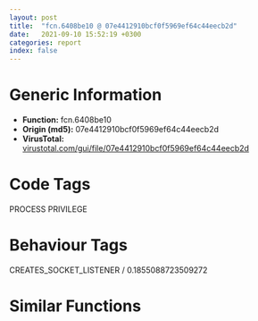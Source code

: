 ```yaml
---
layout: post
title:  "fcn.6408be10 @ 07e4412910bcf0f5969ef64c44eecb2d"
date:   2021-09-10 15:52:19 +0300
categories: report
index: false
---
```


# Generic Information
- **Function:** fcn.6408be10
- **Origin (md5):** 07e4412910bcf0f5969ef64c44eecb2d
- **VirusTotal:** [virustotal.com/gui/file/07e4412910bcf0f5969ef64c44eecb2d][virustotal_ref]

# Code Tags
<span class="tag" id="PROCESS">PROCESS</span>
<span class="tag" id="PRIVILEGE">PRIVILEGE</span>


# Behaviour Tags
<span class="bhv-tag" id="CREATES_SOCKET_LISTENER">CREATES_SOCKET_LISTENER / 0.1855088723509272</span>

# Similar Functions
<script type="text/javascript" src="https://www.gstatic.com/charts/loader.js"></script>
<script type="text/javascript">

    google.charts.load('current', {'packages':['corechart']});
    google.charts.setOnLoadCallback(drawChart);

    function drawChart() {
    var data = new google.visualization.DataTable();
        data.addColumn('number', 'X');
        data.addColumn('number', 'Y');
        data.addColumn({type: 'string', role: 'tooltip', 'p': {'html': true}});
        data.addColumn({'type': 'string', 'role': 'style'});
        
        data.addRows([
    [17.691389083862305, 33.743003845214844, '<b><a href="/report/fcn.6408be10@07e4412910bcf0f5969ef64c44eecb2d">fcn.6408be10</a><br>@07e4412910bcf0f5969ef64c44eecb2d</b><br>sub esp, 0x5c<br>mov eax, dword[0x641b8950]<br>xor eax, esp<br>mov dword[esp+0x58], eax<br>push ebx<br>xor eax, eax<br>push ebp<br>mov ebp, ecx<br>mov dword[esp+0x3c], eax<br>push esi<br>mov dword[esp+0x44], eax<br>mov dword[esp+0x48], eax<br>mov dword[esp+0x4c], eax<br>lea ebx, [ebp+0x40]<br>mov dword[esp+0x50], eax<br>mov ecx, ebx<br>mov dword[esp+0x54], eax<br>mov dword[esp+0x58], eax<br>lea eax, [esp+0x40]<br>push edi<br>push eax<br>call fcn.6408c370<br>mov ecx, dword[ebx]<br>mov eax, dword[ecx]<br>cmp eax, 1<br>je 0x6408be68<br>test eax, eax<br>je 0x6408be68<br>push dword[ecx+4]<br>mov ecx, ebx<br>call fcn.6408c500<br>mov ecx, ebx<br>call dword[sym.imp.Qt5Core.dll_public:_void_____thiscall_QListData::end_void_const]<br>xor esi, esi<br>lea ecx, [esp+0x30]<br>mov edi, dword[eax-4]<br>mov dword[esp+0x24], edi<br>mov dword[esp+0x38], 0xc<br>mov dword[esp+0x40], 0<br>mov dword[esp+0x3c], 0<br>mov dword[esp+0x1c], esi<br>call dword[sym.imp.Qt5Core.dll_public:_void___thiscall_QByteArray::constructor_void_]<br>lea ecx, [esp+0x2c]<br>call dword[sym.imp.Qt5Core.dll_public:_void___thiscall_QByteArray::constructor_void_]<br>lea ecx, [esp+0x34]<br>call dword[sym.imp.Qt5Core.dll_public:_void___thiscall_QByteArray::constructor_void_]<br>test byte[ebp+0x64], 7<br>je 0x6408c1f7<br>push 0x14<br>call sub.MSVCR120.dll_void____cdecl_operator_new_unsigned_int_<br>add esp, 4<br>test eax, eax<br>je 0x6408bed7<br>push 0<br>mov esi, eax<br>call sub.MSVCR120.dll_void___cdecl_operator_delete_void__<br>add esp, 4<br>push 1<br>push esi<br>call dword[sym.imp.ADVAPI32.dll_InitializeSecurityDescriptor]<br>test eax, eax<br>jne 0x6408bf12<br>push 0x64151c88<br>push 0x20<br>lea ecx, [esp+0x18]<br>call dword[sym.imp.Qt5Core.dll_public:_void___thiscall_QString::constructor_class_QLatin1String_]<br>lea eax, [esp+0x10]<br>mov ecx, ebp<br>push eax<br>call fcn.6408c910<br>lea ecx, [esp+0x10]<br>call dword[sym.imp.Qt5Core.dll_public:_void___thiscall_QString::destructor_void_]<br>xor bl, bl<br>jmp 0x6408c32f<br>lea eax, [esp+0x20]<br>mov dword[esp+0x20], 0<br>push eax<br>push 8<br>call dword[sym.imp.KERNEL32.dll_GetCurrentProcess]<br>push eax<br>call dword[sym.imp.ADVAPI32.dll_OpenProcessToken]<br>test eax, eax<br>je 0x6408c314<br>mov edi, dword[sym.imp.ADVAPI32.dll_GetTokenInformation]<br>lea eax, [esp+0x18]<br>push eax<br>push 0<br>push 0<br>push 1<br>push dword[esp+0x30]<br>mov dword[esp+0x2c], 0<br>call edi<br>push dword[esp+0x18]<br>lea ecx, [esp+0x30]<br>push 0<br>call dword[sym.imp.Qt5Core.dll_public:_class_QByteArray____thiscall_QByteArray::fill_char__int_]<br>lea ecx, [esp+0x2c]<br>call dword[sym.imp.Qt5Core.dll_public:_char____thiscall_QByteArray::data_void_]<br>mov ebx, eax<br>lea eax, [esp+0x18]<br>push eax<br>push dword[esp+0x1c]<br>mov dword[esp+0x1c], ebx<br>push ebx<br>push 1<br>push dword[esp+0x30]<br>call edi<br>test eax, eax<br>je 0x6408bfd8<br>lea eax, [esp+0x18]<br>mov dword[esp+0x18], 0<br>push eax<br>push 0<br>push 0<br>push 5<br>push dword[esp+0x30]<br>call edi<br>push dword[esp+0x18]<br>lea ecx, [esp+0x38]<br>push 0<br>call dword[sym.imp.Qt5Core.dll_public:_class_QByteArray____thiscall_QByteArray::fill_char__int_]<br>lea ecx, [esp+0x34]<br>call dword[sym.imp.Qt5Core.dll_public:_char____thiscall_QByteArray::data_void_]<br>lea ecx, [esp+0x18]<br>mov dword[esp+0x10], eax<br>push ecx<br>push dword[esp+0x1c]<br>push eax<br>push 5<br>push dword[esp+0x30]<br>call edi<br>test eax, eax<br>jne 0x6408c01c<br>push 0x64151c88<br>lea ecx, [esp+0x28]<br>call fcn.6401edf0<br>lea ecx, [esp+0x10]<br>push dword[eax+4]<br>push dword[eax]<br>call dword[sym.imp.Qt5Core.dll_public:_void___thiscall_QString::constructor_class_QLatin1String_]<br>lea eax, [esp+0x10]<br>mov ecx, ebp<br>push eax<br>call fcn.6408c910<br>lea ecx, [esp+0x10]<br>call dword[sym.imp.Qt5Core.dll_public:_void___thiscall_QString::destructor_void_]<br>push dword[esp+0x20]<br>call dword[sym.imp.KERNEL32.dll_CloseHandle]<br>xor bl, bl<br>jmp 0x6408c32f<br>push dword[esp+0x20]<br>call dword[sym.imp.KERNEL32.dll_CloseHandle]<br>lea eax, [esp+0x1c]<br>mov dword[esp+0x60], 0<br>push eax<br>push 0<br>push 0<br>push 0<br>push 0<br>push 0<br>push 0<br>push 0<br>push 0<br>push 1<br>lea eax, [esp+0x88]<br>mov word[esp+0x8c], 0x100<br>push eax<br>call dword[sym.imp.ADVAPI32.dll_AllocateAndInitializeSid]<br>test eax, eax<br>jne 0x6408c09b<br>push 0x64151c88<br>lea ecx, [esp+0x28]<br>call fcn.6401edf0<br>lea ecx, [esp+0x10]<br>push dword[eax+4]<br>push dword[eax]<br>call dword[sym.imp.Qt5Core.dll_public:_void___thiscall_QString::constructor_class_QLatin1String_]<br>lea eax, [esp+0x10]<br>mov ecx, ebp<br>push eax<br>call fcn.6408c910<br>lea ecx, [esp+0x10]<br>call dword[sym.imp.Qt5Core.dll_public:_void___thiscall_QString::destructor_void_]<br>xor bl, bl<br>jmp 0x6408c32f<br>push dword[ebx]<br>mov ebx, dword[sym.imp.ADVAPI32.dll_GetLengthSid]<br>call ebx<br>lea edi, [eax+0x28]<br>mov eax, dword[esp+0x10]<br>push dword[eax]<br>call ebx<br>push dword[esp+0x1c]<br>add eax, 0xfffffffc<br>add edi, eax<br>call ebx<br>dec eax<br>lea ecx, [esp+0x30]<br>add edi, eax<br>and edi, 0xfffffffc<br>push edi<br>push 0<br>call dword[sym.imp.Qt5Core.dll_public:_class_QByteArray____thiscall_QByteArray::fill_char__int_]<br>lea ecx, [esp+0x30]<br>call dword[sym.imp.Qt5Core.dll_public:_char____thiscall_QByteArray::data_void_]<br>push 4<br>mov ebx, eax<br>push edi<br>push ebx<br>call dword[sym.imp.ADVAPI32.dll_InitializeAcl]<br>test byte[ebp+0x64], 1<br>mov edi, dword[sym.imp.ADVAPI32.dll_AddAccessAllowedAce]<br>je 0x6408c104<br>mov eax, dword[esp+0x14]<br>push dword[eax]<br>push 0x1f01ff<br>push 2<br>push ebx<br>call edi<br>test eax, eax<br>je 0x6408c136<br>test byte[ebp+0x64], 2<br>je 0x6408c11e<br>mov eax, dword[esp+0x10]<br>push dword[eax]<br>push 0x1f01ff<br>push 2<br>push ebx<br>call edi<br>test eax, eax<br>je 0x6408c136<br>test byte[ebp+0x64], 4<br>je 0x6408c17a<br>push dword[esp+0x1c]<br>push 0x1f01ff<br>push 2<br>push ebx<br>call edi<br>test eax, eax<br>jne 0x6408c17a<br>push 0x64151c88<br>lea ecx, [esp+0x28]<br>call fcn.6401edf0<br>lea ecx, [esp+0x10]<br>push dword[eax+4]<br>push dword[eax]<br>call dword[sym.imp.Qt5Core.dll_public:_void___thiscall_QString::constructor_class_QLatin1String_]<br>lea eax, [esp+0x10]<br>mov ecx, ebp<br>push eax<br>call fcn.6408c910<br>lea ecx, [esp+0x10]<br>call dword[sym.imp.Qt5Core.dll_public:_void___thiscall_QString::destructor_void_]<br>push dword[esp+0x1c]<br>call dword[sym.imp.ADVAPI32.dll_FreeSid]<br>xor bl, bl<br>jmp 0x6408c32f<br>mov eax, dword[esp+0x14]<br>push 0<br>push dword[eax]<br>push esi<br>call dword[sym.imp.ADVAPI32.dll_SetSecurityDescriptorOwner]<br>mov eax, dword[esp+0x10]<br>push 0<br>push dword[eax]<br>push esi<br>call dword[sym.imp.ADVAPI32.dll_SetSecurityDescriptorGroup]<br>push 0<br>push ebx<br>push 1<br>push esi<br>call dword[sym.imp.ADVAPI32.dll_SetSecurityDescriptorDacl]<br>test eax, eax<br>jne 0x6408c1ec<br>push 0x64151c88<br>lea ecx, [esp+0x28]<br>call fcn.6401edf0<br>lea ecx, [esp+0x14]<br>push dword[eax+4]<br>push dword[eax]<br>call dword[sym.imp.Qt5Core.dll_public:_void___thiscall_QString::constructor_class_QLatin1String_]<br>lea eax, [esp+0x14]<br>mov ecx, ebp<br>push eax<br>call fcn.6408c910<br>lea ecx, [esp+0x14]<br>call dword[sym.imp.Qt5Core.dll_public:_void___thiscall_QString::destructor_void_]<br>push dword[esp+0x1c]<br>call dword[sym.imp.ADVAPI32.dll_FreeSid]<br>xor bl, bl<br>jmp 0x6408c32f<br>mov edi, dword[esp+0x24]<br>lea ebx, [ebp+0x40]<br>mov dword[esp+0x3c], esi<br>lea eax, [esp+0x38]<br>push eax<br>push 0xbb8<br>push 0<br>push 0<br>push 0xff<br>push 0<br>push 0x40000003<br>lea ecx, [ebp+0x50]<br>call dword[sym.imp.Qt5Core.dll_public:_unsigned_short_int_const____thiscall_QString::utf16_void_const]<br>push eax<br>call dword[sym.imp.KERNEL32.dll_CreateNamedPipeW]<br>mov dword[edi], eax<br>cmp eax, 0xffffffff<br>jne 0x6408c289<br>push 0x64151c88<br>push 0x20<br>lea ecx, [esp+0x1c]<br>call dword[sym.imp.Qt5Core.dll_public:_void___thiscall_QString::constructor_class_QLatin1String_]<br>lea eax, [esp+0x14]<br>mov ecx, ebp<br>push eax<br>call fcn.6408c910<br>lea ecx, [esp+0x14]<br>call dword[sym.imp.Qt5Core.dll_public:_void___thiscall_QString::destructor_void_]<br>mov ecx, dword[ebx]<br>mov eax, dword[ecx]<br>cmp eax, 1<br>je 0x6408c266<br>test eax, eax<br>je 0x6408c266<br>push dword[ecx+4]<br>mov ecx, ebx<br>call fcn.6408c500<br>push ecx<br>mov ecx, ebx<br>mov edi, esp<br>call dword[sym.imp.Qt5Core.dll_public:_void_____thiscall_QListData::end_void_const]<br>sub eax, 4<br>mov ecx, ebx<br>mov dword[edi], eax<br>lea eax, [esp+0x28]<br>push eax<br>call fcn.6408c670<br>xor bl, bl<br>jmp 0x6408c32f<br>mov eax, dword[esp+0x1c]<br>test eax, eax<br>je 0x6408c298<br>push eax<br>call dword[sym.imp.ADVAPI32.dll_FreeSid]<br>lea ecx, [edi+4]<br>xor eax, eax<br>mov dword[ecx], eax<br>mov dword[ecx+4], eax<br>mov dword[ecx+8], eax<br>mov dword[ecx+0xc], eax<br>mov dword[ecx+0x10], eax<br>mov eax, dword[ebp+0x44]<br>push ecx<br>push dword[edi]<br>mov dword[edi+0x14], eax<br>call dword[sym.imp.KERNEL32.dll_ConnectNamedPipe]<br>test eax, eax<br>jne 0x6408c324<br>call dword[sym.imp.KERNEL32.dll_GetLastError]<br>cmp eax, 0x217<br>je 0x6408c31e<br>cmp eax, 0x3e5<br>je 0x6408c318<br>push dword[edi]<br>call dword[sym.imp.KERNEL32.dll_CloseHandle]<br>push 0x64151c88<br>lea ecx, [esp+0x28]<br>call fcn.6401edf0<br>lea ecx, [esp+0x14]<br>push dword[eax+4]<br>push dword[eax]<br>call dword[sym.imp.Qt5Core.dll_public:_void___thiscall_QString::constructor_class_QLatin1String_]<br>lea eax, [esp+0x14]<br>mov ecx, ebp<br>push eax<br>call fcn.6408c910<br>lea ecx, [esp+0x14]<br>call dword[sym.imp.Qt5Core.dll_public:_void___thiscall_QString::destructor_void_]<br>mov ecx, ebx<br>call fcn.6408c8d0<br>xor bl, bl<br>jmp 0x6408c32f<br>mov byte[edi+0x18], 0<br>jmp 0x6408c32d<br>mov byte[edi+0x18], 1<br>jmp 0x6408c32d<br>push dword[ebp+0x44]<br>call dword[sym.imp.KERNEL32.dll_SetEvent]<br>mov bl, 1<br>lea ecx, [esp+0x34]<br>call dword[sym.imp.Qt5Core.dll_public:_void___thiscall_QByteArray::destructor_void_]<br>lea ecx, [esp+0x2c]<br>call dword[sym.imp.Qt5Core.dll_public:_void___thiscall_QByteArray::destructor_void_]<br>lea ecx, [esp+0x30]<br>call dword[sym.imp.Qt5Core.dll_public:_void___thiscall_QByteArray::destructor_void_]<br>push esi<br>call sub.MSVCR120.dll_void___cdecl_operator_delete_void__<br>mov ecx, dword[esp+0x6c]<br>add esp, 4<br>mov al, bl<br>pop edi<br>pop esi<br>pop ebp<br>pop ebx<br>xor ecx, esp<br>call fcn.641429ea<br>add esp, 0x5c<br>ret <br><eoc> ', 'point { fill-color: #e0440e; }'],
[-15.457564353942871, -62.794124603271484, '<b><a href="/report/fcn.00470010@4fe6510221c33bf023f6abed461fc13f">fcn.00470010</a><br>@4fe6510221c33bf023f6abed461fc13f</b><br>sub esp, 0x258<br>push ebx<br>push ebp<br>push esi<br>mov esi, eax<br>mov ebp, 1<br>push edi<br>mov dword[esp+0x10], ebp<br>test esi, esi<br>je 0x47008c<br>cmp word[esi], 0<br>je 0x47008c<br>push 4<br>push str._<br>push esi<br>call fcn.0048e8e4<br>add esp, 0xc<br>test eax, eax<br>mov eax, esi<br>jne 0x470048<br>lea eax, [esi+8]<br>mov ebx, 0x4aa5e8<br>call fcn.004095d0<br>test eax, eax<br>je 0x47007b<br>lea eax, [esp+0x18]<br>push eax<br>push esi<br>call dword[sym.imp.KERNEL32.dll_FindFirstFileW]<br>cmp eax, 0xffffffff<br>je 0x47008c<br>push eax<br>call dword[sym.imp.KERNEL32.dll_FindClose]<br>mov eax, ebp<br>pop edi<br>pop esi<br>pop ebp<br>pop ebx<br>add esp, 0x258<br>ret <br>push esi<br>call dword[sym.imp.KERNEL32.dll_GetFileAttributesW]<br>cmp eax, 0xffffffff<br>setne al<br>test al, al<br>jne 0x47006e<br>push 0<br>push 0<br>push 1<br>push 0<br>push 0<br>push 0x40000000<br>push esi<br>call dword[sym.imp.KERNEL32.dll_CreateFileW]<br>mov edi, eax<br>cmp edi, 0xffffffff<br>je 0x47006e<br>mov edx, dword[esp+0x26c]<br>mov eax, edx<br>lea esi, [eax+2]<br>mov cx, word[eax]<br>add eax, 2<br>test cx, cx<br>jne 0x4700b5<br>mov ebp, dword[sym.imp.KERNEL32.dll_WriteFile]<br>sub eax, esi<br>sar eax, 1<br>mov esi, eax<br>mov ecx, 0x5d<br>push 0<br>mov word[edx+esi*2], cx<br>lea edx, [esp+0x18]<br>push edx<br>push 4<br>push 0x4bcd34<br>push edi<br>lea ebx, [esi+esi+2]<br>call ebp<br>test eax, eax<br>je 0x470112<br>cmp dword[esp+0x14], 4<br>jne 0x470112<br>mov ecx, dword[esp+0x26c]<br>push 0<br>lea eax, [esp+0x18]<br>push eax<br>push ebx<br>push ecx<br>push edi<br>call ebp<br>test eax, eax<br>je 0x470112<br>cmp dword[esp+0x14], ebx<br>je 0x47011a<br>mov dword[esp+0x10], 0<br>push edi<br>call dword[sym.imp.KERNEL32.dll_CloseHandle]<br>test eax, eax<br>jne 0x470129<br>mov dword[esp+0x10], eax<br>mov eax, dword[esp+0x26c]<br>pop edi<br>xor edx, edx<br>mov word[eax+esi*2], dx<br>mov eax, dword[esp+0xc]<br>pop esi<br>pop ebp<br>pop ebx<br>add esp, 0x258<br>ret <br><eoc> ', 'null'],
[39.759376525878906, 154.92552185058594, '<b><a href="/report/fcn.10001cb0@f306bc4e89ecdab5df7aa72172ee5f69">fcn.10001cb0</a><br>@f306bc4e89ecdab5df7aa72172ee5f69</b><br>push ebp<br>mov ebp, esp<br>and esp, 0xfffffff8<br>sub esp, 0x134<br>mov eax, dword[0x1002d064]<br>xor eax, esp<br>mov dword[esp+0x130], eax<br>push ebx<br>push esi<br>push edi<br>mov ebx, str.achilles.exe<br>push 0x5c<br>push ebx<br>call fcn.10006ca0<br>add esp, 8<br>test eax, eax<br>je 0x10001ce4<br>lea ebx, [eax+1]<br>push 0<br>push 2<br>mov dword[esp+0x18], 0x128<br>call dword[sym.imp.KERNEL32.dll_CreateToolhelp32Snapshot]<br>mov esi, eax<br>cmp esi, 0xffffffff<br>je 0x10001d92<br>lea eax, [esp+0x10]<br>push eax<br>push esi<br>call dword[sym.imp.KERNEL32.dll_Process32First]<br>lea ecx, [esp+0x34]<br>mov eax, ebx<br>mov dl, byte[eax]<br>cmp dl, byte[ecx]<br>jne 0x10001d33<br>test dl, dl<br>je 0x10001d2f<br>mov dl, byte[eax+1]<br>cmp dl, byte[ecx+1]<br>jne 0x10001d33<br>add eax, 2<br>add ecx, 2<br>test dl, dl<br>jne 0x10001d13<br>xor eax, eax<br>jmp 0x10001d38<br>sbb eax, eax<br>or eax, 1<br>test eax, eax<br>je 0x10001da9<br>mov edi, dword[sym.imp.KERNEL32.dll_Process32Next]<br>lea eax, [esp+0x10]<br>push eax<br>push esi<br>call edi<br>test eax, eax<br>je 0x10001d8b<br>nop <br>lea eax, [esp+0x34]<br>mov ecx, ebx<br>mov dl, byte[ecx]<br>cmp dl, byte[eax]<br>jne 0x10001d76<br>test dl, dl<br>je 0x10001d72<br>mov dl, byte[ecx+1]<br>cmp dl, byte[eax+1]<br>jne 0x10001d76<br>add ecx, 2<br>add eax, 2<br>test dl, dl<br>jne 0x10001d56<br>xor eax, eax<br>jmp 0x10001d7b<br>sbb eax, eax<br>or eax, 1<br>test eax, eax<br>je 0x10001da9<br>lea eax, [esp+0x10]<br>push eax<br>push esi<br>call edi<br>test eax, eax<br>jne 0x10001d50<br>push esi<br>call dword[sym.imp.KERNEL32.dll_CloseHandle]<br>xor eax, eax<br>pop edi<br>pop esi<br>pop ebx<br>mov ecx, dword[esp+0x130]<br>xor ecx, esp<br>call fcn.10005922<br>mov esp, ebp<br>pop ebp<br>ret <br>push esi<br>call dword[sym.imp.KERNEL32.dll_CloseHandle]<br>mov ecx, dword[esp+0x13c]<br>mov eax, dword[esp+0x18]<br>pop edi<br>pop esi<br>pop ebx<br>xor ecx, esp<br>call fcn.10005922<br>mov esp, ebp<br>pop ebp<br>ret <br><eoc> ', 'null'],
[123.6349868774414, 121.46141052246094, '<b><a href="/report/fcn.1000bb80@4c3818fdf32d89a09257dbc9d3e142ea">fcn.1000bb80</a><br>@4c3818fdf32d89a09257dbc9d3e142ea</b><br>push 0xffffffffffffffff<br>push 0x1002ad7f<br>mov eax, dword<br>push eax<br>sub esp, 0x78c<br>mov eax, dword[0x10034390]<br>xor eax, esp<br>mov dword[esp+0x788], eax<br>push ebx<br>push ebp<br>push esi<br>push edi<br>mov eax, dword[0x10034390]<br>xor eax, esp<br>push eax<br>lea eax, [esp+0x7a0]<br>mov dword<br>lea eax, [esp+0x28]<br>push eax<br>xor ebp, ebp<br>push 0xf01ff<br>mov edi, ecx<br>mov dword[esp+0x20], ebp<br>call dword[sym.imp.KERNEL32.dll_GetCurrentProcess]<br>push eax<br>call dword[sym.imp.ADVAPI32.dll_OpenProcessToken]<br>test eax, eax<br>je 0x1000bcb0<br>lea ecx, [esp+0x20]<br>push ecx<br>push str.SeDebugPrivilege<br>push ebp<br>call dword[sym.imp.ADVAPI32.dll_LookupPrivilegeValueW]<br>test eax, eax<br>je 0x1000bcb0<br>mov edx, dword[esp+0x20]<br>mov eax, dword[esp+0x24]<br>push ebp<br>push ebp<br>push 0x10<br>lea ecx, [esp+0x38]<br>push ecx<br>mov dword[esp+0x40], edx<br>mov edx, dword[esp+0x38]<br>push ebp<br>push edx<br>mov dword[esp+0x44], 1<br>mov dword[esp+0x4c], eax<br>mov dword[esp+0x50], 2<br>call dword[sym.imp.ADVAPI32.dll_AdjustTokenPrivileges]<br>test eax, eax<br>jne 0x1000bcb0<br>call dword[sym.imp.KERNEL32.dll_GetLastError]<br>cmp eax, 0x514<br>jne 0x1000bcb0<br>cmp dword[0x100368c0], ebp<br>jg 0x1000bc7e<br>lea eax, [esp+0xcc]<br>push eax<br>lea edi, [ebp+0x25]<br>mov ebx, str...installincludeProcessOperation.cpp<br>call fcn.10009a80<br>add eax, 4<br>push str.The_token_does_not_have_the_specified_privilege.__n<br>mov dword[esp+0x7ac], ebp<br>push eax<br>mov dword[esp+0x20], 1<br>call fcn.10003ac0<br>add esp, 8<br>mov dword[esp+0x7a8], 0xffffffff<br>test byte[esp+0x18], 1<br>je 0x1000bc9c<br>lea ecx, [esp+0xcc]<br>call fcn.10009af0<br>push str.The_token_does_not_have_the_specified_privilege.__n<br>call fcn.10015379<br>add esp, 4<br>xor eax, eax<br>jmp 0x1000bf62<br>mov edx, dword[0x10035a8c]<br>mov eax, dword[edx+0xc]<br>mov ecx, 0x10035a8c<br>call eax<br>lea esi, [eax+0x10]<br>mov dword[esp+0x1c], esi<br>push 0x206<br>lea ecx, [esp+0x59a]<br>push ebp<br>mov dword[esp+0x7b0], 1<br>push ecx<br>mov word[esp+0x5a0], bp<br>call fcn.100157d0<br>add esp, 0xc<br>push 0x206<br>lea edx, [esp+0x392]<br>push ebp<br>push edx<br>mov word[esp+0x398], bp<br>call fcn.100157d0<br>add esp, 0xc<br>push 2<br>lea eax, [esp+0x598]<br>push edi<br>push eax<br>call fcn.10013d4f<br>add esp, 0xc<br>push 0x104<br>lea ecx, [esp+0x390]<br>push ecx<br>lea edx, [esp+0x59c]<br>push edx<br>call dword[sym.imp.KERNEL32.dll_QueryDosDeviceW]<br>mov eax, edi<br>lea edx, [eax+2]<br>mov cx, word[eax]<br>add eax, 2<br>cmp cx, bp<br>jne 0x1000bd41<br>sub eax, edx<br>sar eax, 1<br>add eax, 0xfffffffe<br>push eax<br>add edi, 4<br>lea eax, [esp+0x390]<br>push edi<br>push eax<br>call fcn.1001543e<br>add esp, 0xc<br>push ebp<br>push 2<br>call sub.KERNEL32.dll_CreateToolhelp32Snapshot<br>mov edi, eax<br>or ebx, 0xffffffff<br>cmp edi, ebx<br>mov dword[esp+0x20], edi<br>jne 0x1000bda4<br>lea eax, [esi-0x10]<br>mov dword[esp+0x7a8], ebx<br>lea ecx, [eax+0xc]<br>lock xadd<br>dec ebx<br>test ebx, ebx<br>jg 0x1000bd9d<br>mov ecx, dword[eax]<br>mov edx, dword[ecx]<br>push eax<br>mov eax, dword[edx+4]<br>call eax<br>xor eax, eax<br>jmp 0x1000bf62<br>lea ecx, [esp+0x15c]<br>push ecx<br>push edi<br>mov dword[esp+0x164], 0x22c<br>call sub.KERNEL32.dll_Process32FirstW<br>test eax, eax<br>jne 0x1000bdf0<br>push edi<br>call dword[sym.imp.KERNEL32.dll_CloseHandle]<br>lea eax, [esi-0x10]<br>mov dword[esp+0x7a8], ebx<br>lea edx, [eax+0xc]<br>lock xadd<br>dec ebx<br>test ebx, ebx<br>jg 0x1000bd9d<br>mov ecx, dword[eax]<br>mov edx, dword[ecx]<br>push eax<br>mov eax, dword[edx+4]<br>call eax<br>xor eax, eax<br>jmp 0x1000bf62<br>mov ecx, dword[esp+0x164]<br>push ecx<br>push ebp<br>push 0x1f0fff<br>call dword[sym.imp.KERNEL32.dll_OpenProcess]<br>mov ebx, eax<br>cmp ebx, ebp<br>je 0x1000bf19<br>mov eax, dword[esi-8]<br>mov ecx, 1<br>sub ecx, dword[esi-4]<br>sub eax, 0x104<br>or eax, ecx<br>jge 0x1000be34<br>mov ecx, 0x104<br>lea eax, [esp+0x1c]<br>call fcn.10004470<br>mov esi, dword[esp+0x1c]<br>push 0x104<br>push esi<br>push ebx<br>call sub.PSAPI.DLL_GetProcessImageFileNameW<br>cmp esi, ebp<br>jne 0x1000be48<br>xor ecx, ecx<br>jmp 0x1000be69<br>mov ecx, esi<br>lea edi, [ecx+2]<br>lea ecx, [ecx]<br>mov dx, word[ecx]<br>add ecx, 2<br>cmp dx, bp<br>jne 0x1000be50<br>sub ecx, edi<br>sar ecx, 1<br>js 0x1000bf8a<br>mov edi, dword[esp+0x20]<br>cmp ecx, dword[esi-8]<br>jg 0x1000bf8a<br>cmp eax, ebp<br>mov dword[esi-0xc], ecx<br>mov word[esi+ecx*2], bp<br>je 0x1000bf19<br>cmp dword[esi-4], 1<br>jle 0x1000be99<br>mov edx, dword[esi-0xc]<br>push edx<br>lea eax, [esp+0x20]<br>push eax<br>call fcn.100044c0<br>mov esi, dword[esp+0x1c]<br>lea ecx, [esp+0x38c]<br>push ecx<br>push esi<br>call fcn.10013850<br>add esp, 8<br>test eax, eax<br>jne 0x1000bf19<br>push ebp<br>push ebx<br>call dword[sym.imp.KERNEL32.dll_TerminateProcess]<br>test eax, eax<br>jne 0x1000bf19<br>cmp dword[0x100368c0], ebp<br>jg 0x1000bef9<br>lea edx, [esp+0x3c]<br>push edx<br>lea edi, [eax+0x60]<br>mov ebx, str...installincludeProcessOperation.cpp<br>call fcn.10009a80<br>mov ecx, 2<br>add eax, 4<br>push str.TerminateProcess_error.__n<br>mov byte[esp+0x7ac], cl<br>or dword[esp+0x1c], ecx<br>push eax<br>call fcn.10003ac0<br>mov edi, dword[esp+0x28]<br>add esp, 8<br>mov dword[esp+0x7a8], 1<br>test byte[esp+0x18], 2<br>je 0x1000bf19<br>and dword[esp+0x18], 0xfffffffd<br>lea ecx, [esp+0x3c]<br>call fcn.10009af0<br>lea eax, [esp+0x15c]<br>push eax<br>push edi<br>call sub.KERNEL32.dll_Process32NextW<br>test eax, eax<br>jne 0x1000bdf0<br>push edi<br>call dword[sym.imp.KERNEL32.dll_CloseHandle]<br>lea eax, [esi-0x10]<br>mov dword[esp+0x7a8], 0xffffffff<br>lea ecx, [eax+0xc]<br>or edx, 0xffffffff<br>lock xadd<br>dec edx<br>test edx, edx<br>jg 0x1000bf5d<br>mov ecx, dword[eax]<br>mov edx, dword[ecx]<br>push eax<br>mov eax, dword[edx+4]<br>call eax<br>mov eax, 1<br>mov ecx, dword[esp+0x7a0]<br>mov dword<br>pop ecx<br>pop edi<br>pop esi<br>pop ebp<br>pop ebx<br>mov ecx, dword[esp+0x788]<br>xor ecx, esp<br>call fcn.10013bd6<br>add esp, 0x798<br>ret <br>push 0x80070057<br>call fcn.10004350<br>int3 <br><eoc> ', 'null'],
[-64.15070343017578, 84.38681030273438, '<b><a href="/report/fcn.004039d0@0403abd1e9e066fc89cddd5736647282">fcn.004039d0</a><br>@0403abd1e9e066fc89cddd5736647282</b><br>push 0xffffffffffffffff<br>push 0x40c990<br>mov eax, dword<br>push eax<br>mov dword<br>sub esp, 0x34<br>push ebx<br>push ebp<br>push esi<br>push edi<br>xor esi, esi<br>lea ecx, [esp+0x14]<br>mov dword[esp+0x4c], esi<br>call sub.MFC42.DLL_CString::CString_1<br>lea ecx, [esp+0x20]<br>mov byte[esp+0x4c], 1<br>call sub.MFC42.DLL_CString::CString_1<br>lea ecx, [esp+0x28]<br>mov byte[esp+0x4c], 2<br>call fcn.0040c0cc<br>lea eax, [esp+0x54]<br>lea ecx, [esp+0x10]<br>push eax<br>mov byte[esp+0x50], 3<br>call sub.MFC42.DLL_CString::CString_2<br>lea ecx, [esp+0x18]<br>push 1<br>push ecx<br>lea ecx, [esp+0x18]<br>mov byte[esp+0x54], 4<br>call sub.MFC42.DLL_CString::Right<br>mov eax, dword[eax]<br>push 0x411508<br>push eax<br>call dword[sym.imp.MSVCRT.dll__mbscmp]<br>add esp, 8<br>lea ecx, [esp+0x18]<br>test eax, eax<br>setne bl<br>call fcn.0040bf10<br>test bl, bl<br>je 0x403a70<br>push 0x411508<br>lea ecx, [esp+0x14]<br>call sub.MFC42.DLL_CString::operator<br>push 0x4115f4<br>lea ecx, [esp+0x14]<br>call sub.MFC42.DLL_CString::operator<br>mov edx, dword[esp+0x10]<br>push esi<br>push edx<br>lea ecx, [esp+0x30]<br>call sub.MFC42.DLL_CFileFind::FindFile<br>cmp eax, esi<br>je 0x403b73<br>mov edi, dword[sym.imp.KERNEL32.dll_DeleteFileA]<br>mov ebx, dword[sym.imp.KERNEL32.dll_SetFileAttributesA]<br>lea ecx, [esp+0x28]<br>call sub.MFC42.DLL_CFileFind::FindNextFileA<br>mov ebp, eax<br>mov eax, dword[esp+0x28]<br>push 0x10<br>lea ecx, [esp+0x2c]<br>call dword[eax+0x40]<br>test eax, eax<br>je 0x403b05<br>lea ecx, [esp+0x28]<br>call sub.MFC42.DLL_CFileFind::IsDots<br>test eax, eax<br>jne 0x403b05<br>push ecx<br>mov ecx, esp<br>mov dword[esp+0x28], esp<br>push ecx<br>lea ecx, [esp+0x30]<br>call sub.MFC42.DLL_CFileFind::GetFilePath<br>call fcn.004039d0<br>add esp, 4<br>lea edx, [esp+0x18]<br>lea ecx, [esp+0x28]<br>push edx<br>call sub.MFC42.DLL_CFileFind::GetFilePath<br>mov eax, dword[eax]<br>push eax<br>call dword[sym.imp.KERNEL32.dll_RemoveDirectoryA]<br>lea ecx, [esp+0x18]<br>call fcn.0040bf10<br>jmp 0x403b6b<br>lea ecx, [esp+0x28]<br>call sub.MFC42.DLL_CFileFind::IsDots<br>test eax, eax<br>jne 0x403b6b<br>mov eax, dword[esp+0x28]<br>push 0x10<br>lea ecx, [esp+0x2c]<br>call dword[eax+0x40]<br>test eax, eax<br>jne 0x403b6b<br>lea ecx, [esp+0x1c]<br>push ecx<br>lea ecx, [esp+0x2c]<br>call sub.MFC42.DLL_CFileFind::GetFilePath<br>push eax<br>lea ecx, [esp+0x18]<br>mov byte[esp+0x50], 5<br>call fcn.0040bf64<br>lea ecx, [esp+0x1c]<br>mov byte[esp+0x4c], 4<br>call fcn.0040bf10<br>mov edx, dword[esp+0x14]<br>push edx<br>call edi<br>test eax, eax<br>jne 0x403b6b<br>mov eax, dword[esp+0x14]<br>and esi, 0xfffffffe<br>push esi<br>push eax<br>call ebx<br>mov ecx, dword[esp+0x14]<br>push ecx<br>call edi<br>test ebp, ebp<br>jne 0x403aa1<br>lea ecx, [esp+0x28]<br>call sub.MFC42.DLL_CFileFind::Close<br>lea ecx, [esp+0x10]<br>mov byte[esp+0x4c], 3<br>call fcn.0040bf10<br>lea ecx, [esp+0x28]<br>mov byte[esp+0x4c], 2<br>call sub.MFC42.DLL_CFileFind::CFileFind<br>lea ecx, [esp+0x20]<br>mov byte[esp+0x4c], 1<br>call fcn.0040bf10<br>lea ecx, [esp+0x14]<br>mov byte[esp+0x4c], 0<br>call fcn.0040bf10<br>lea ecx, [esp+0x54]<br>mov dword[esp+0x4c], 0xffffffff<br>call fcn.0040bf10<br>mov ecx, dword[esp+0x44]<br>pop edi<br>pop esi<br>pop ebp<br>mov dword<br>pop ebx<br>add esp, 0x40<br>ret <br><eoc> ', 'null'],
[60.6589241027832, -214.86935424804688, '<b><a href="/report/fcn.00428c40@1123b7aa5760238fe93045e585b8234c">fcn.00428c40</a><br>@1123b7aa5760238fe93045e585b8234c</b><br>push ebp<br>mov ebp, esp<br>and esp, 0xfffffff8<br>sub esp, 0x124<br>mov eax, dword[0x437388]<br>push ebx<br>mov ebx, dword[sym.imp.WININET.dll_InternetSetOptionA]<br>push esi<br>mov esi, ecx<br>mov dword[esp+0x128], eax<br>mov eax, dword[esi+4]<br>test eax, eax<br>push edi<br>mov dword[esp+0x10], 0x7530<br>jne 0x428d47<br>mov eax, dword[esi+0x34]<br>test eax, eax<br>mov eax, dword[esi+0x10]<br>push 0<br>je 0x428c90<br>push str._local_<br>push str.proxy<br>push 3<br>jmp 0x428c98<br>mov ecx, dword[esi+0x58]<br>push 0<br>push 0<br>push ecx<br>push eax<br>call dword[sym.imp.WININET.dll_InternetOpenA]<br>test eax, eax<br>mov dword[esi+4], eax<br>jne 0x428cc4<br>call dword[sym.imp.KERNEL32.dll_GetLastError]<br>mov dword[esi+0x54], eax<br>xor eax, eax<br>mov ecx, dword[esp+0x12c]<br>call fcn.0041e6b7<br>pop edi<br>pop esi<br>pop ebx<br>mov esp, ebp<br>pop ebp<br>ret <br>xor edx, edx<br>mov dword[esp+0x14], edx<br>xor eax, eax<br>mov dword[esp+0x18], edx<br>mov byte[esp+0x20], dl<br>mov ecx, 0x40<br>lea edi, [esp+0x21]<br>rep stosd<br>stosw word<br>stosb byte<br>mov eax, dword[esi+0x34]<br>test eax, eax<br>mov dword[esp+0x1c], edx<br>je 0x428d30<br>movzx eax, word[esi+0x30]<br>mov ecx, dword[esi+0x2c]<br>push eax<br>push ecx<br>lea edx, [esp+0x28]<br>push str._s:_d<br>push edx<br>mov dword[esp+0x24], 3<br>call dword[sym.imp.USER32.dll_wsprintfA]<br>mov edx, dword[esi+4]<br>add esp, 0x10<br>push 0xc<br>lea ecx, [esp+0x18]<br>push ecx<br>push 0x26<br>lea eax, [esp+0x2c]<br>push edx<br>mov dword[esp+0x28], eax<br>call ebx<br>test eax, eax<br>je 0x428dfb<br>mov ecx, dword[esi+4]<br>push 4<br>lea eax, [esp+0x14]<br>push eax<br>push 2<br>push ecx<br>call ebx<br>test eax, eax<br>je 0x428dfb<br>mov eax, dword[esi+8]<br>test eax, eax<br>jne 0x428e20<br>mov eax, dword[esi+0x1c]<br>test eax, eax<br>push 0<br>push 0<br>push 3<br>jne 0x428d74<br>mov eax, dword[esi+0x14]<br>xor edx, edx<br>mov dx, word[esi+0x18]<br>push 0<br>push 0<br>push edx<br>push eax<br>mov eax, dword[esi+4]<br>push eax<br>jmp 0x428d8b<br>mov eax, dword[esi+0x24]<br>mov ecx, dword[esi+0x20]<br>mov edx, dword[esi+0x14]<br>push eax<br>push ecx<br>xor ecx, ecx<br>mov cx, word[esi+0x18]<br>push ecx<br>push edx<br>mov edx, dword[esi+4]<br>push edx<br>call dword[sym.imp.WININET.dll_InternetConnectA]<br>test eax, eax<br>mov dword[esi+8], eax<br>je 0x428dfb<br>push 0<br>call dword[sym.imp.WININET.dll_InternetAttemptConnect]<br>test eax, eax<br>jne 0x428dfb<br>mov ecx, dword[esi+8]<br>push 4<br>lea eax, [esp+0x14]<br>push eax<br>push 5<br>push ecx<br>call ebx<br>test eax, eax<br>je 0x428dfb<br>mov eax, dword[esi+8]<br>push 4<br>lea edx, [esp+0x14]<br>push edx<br>push 6<br>push eax<br>call ebx<br>test eax, eax<br>je 0x428dfb<br>mov eax, dword[esi+0x38]<br>test eax, eax<br>je 0x428e20<br>mov eax, dword[esi+0x3c]<br>mov ecx, dword[eax-0xc]<br>inc ecx<br>push ecx<br>mov ecx, dword[esi+8]<br>push eax<br>push 0x2b<br>push ecx<br>call ebx<br>test eax, eax<br>je 0x428dfb<br>mov eax, dword[esi+0x40]<br>mov ecx, dword[eax-0xc]<br>mov edx, dword[esi+8]<br>inc ecx<br>push ecx<br>push eax<br>push 0x2c<br>push edx<br>call ebx<br>test eax, eax<br>jne 0x428e20<br>call dword[sym.imp.KERNEL32.dll_GetLastError]<br>mov ecx, esi<br>mov dword[esi+0x54], eax<br>call fcn.00428b90<br>xor eax, eax<br>mov ecx, dword[esp+0x12c]<br>call fcn.0041e6b7<br>pop edi<br>pop esi<br>pop ebx<br>mov esp, ebp<br>pop ebp<br>ret <br>mov ecx, dword[esp+0x12c]<br>mov eax, 1<br>call fcn.0041e6b7<br>pop edi<br>pop esi<br>pop ebx<br>mov esp, ebp<br>pop ebp<br>ret <br><eoc> ', 'null'],
[-170.55148315429688, 38.81559371948242, '<b><a href="/report/fcn.64073cf0@07e4412910bcf0f5969ef64c44eecb2d">fcn.64073cf0</a><br>@07e4412910bcf0f5969ef64c44eecb2d</b><br>sub esp, 0x464<br>mov eax, dword[0x641b8950]<br>xor eax, esp<br>mov dword[esp+0x460], eax<br>push ebx<br>push ebp<br>mov ebp, dword[esp+0x470]<br>lea eax, [esp+0x10]<br>push esi<br>mov esi, dword[esp+0x478]<br>push edi<br>push eax<br>mov dword[esp+0x1c], 0<br>call dword[sym.imp.Qt5Core.dll_public:_static_class_QString___cdecl_QSysInfo::machineHostName_void_]<br>add esp, 4<br>lea ecx, [esp+0x18]<br>call dword[sym.imp.Qt5Core.dll_public:_void___thiscall_QString::destructor_void_]<br>cmp dword[0x641b9d80], 0xfffffffe<br>jle 0x64073d44<br>call fcn.64074290<br>push 0xffffffffffffffff<br>lea ecx, [esp+0x14]<br>call sym<br>lea ecx, [esp+0x20]<br>call sym<br>push esi<br>lea ecx, [esp+0x24]<br>call sym<br>test al, al<br>je 0x64073f44<br>cmp dword[0x641b9d74], 0<br>je 0x64073e38<br>lea ecx, [esp+0x20]<br>call sym<br>lea ecx, [esp+0x20]<br>test eax, eax<br>jne 0x64073dbb<br>mov dword[esp+0x4c], eax<br>lea edi, [eax+0x10]<br>mov dword[esp+0x50], eax<br>lea esi, [esp+0x4c]<br>mov dword[esp+0x54], eax<br>mov dword[esp+0x58], eax<br>mov eax, 2<br>mov word[esp+0x4c], ax<br>call sym<br>push eax<br>call dword[sym.imp.WS2_32.dll_htonl]<br>mov dword[esp+0x50], eax<br>jmp 0x64073e13<br>xor eax, eax<br>lea esi, [esp+0x30]<br>mov dword[esp+0x30], eax<br>mov edi, 0x1c<br>mov dword[esp+0x34], eax<br>mov dword[esp+0x38], eax<br>mov dword[esp+0x3c], eax<br>mov dword[esp+0x40], eax<br>mov dword[esp+0x44], eax<br>mov dword[esp+0x48], eax<br>mov eax, 0x17<br>mov word[esp+0x30], ax<br>lea eax, [esp+0x5c]<br>push eax<br>call sym<br>mov ecx, eax<br>mov eax, dword[ecx]<br>mov dword[esp+0x38], eax<br>mov eax, dword[ecx+4]<br>mov dword[esp+0x3c], eax<br>mov eax, dword[ecx+8]<br>mov dword[esp+0x40], eax<br>mov eax, dword[ecx+0xc]<br>mov dword[esp+0x44], eax<br>push 0<br>push 0<br>push 0<br>push 0x401<br>lea eax, [esp+0x7c]<br>push eax<br>push edi<br>push esi<br>call dword[0x641b9d74]<br>test eax, eax<br>jne 0x64073e9b<br>push 0xffffffffffffffff<br>lea eax, [esp+0x70]<br>push eax<br>jmp 0x64073e79<br>lea eax, [esp+0x18]<br>mov ecx, esi<br>push eax<br>call dword[sym.imp.Qt5Core.dll_public:_class_QByteArray___thiscall_QString::toLatin1_void_]<br>mov ecx, eax<br>call dword[sym.imp.Qt5Core.dll_public:_char_const____thiscall_QByteArray::constData_void_const]<br>push eax<br>call dword[sym.imp.WS2_32.dll_inet_addr]<br>lea ecx, [esp+0x18]<br>mov dword[esp+0x2c], eax<br>call dword[sym.imp.Qt5Core.dll_public:_void___thiscall_QByteArray::destructor_void_]<br>push 2<br>push 4<br>lea eax, [esp+0x34]<br>push eax<br>call dword[sym.imp.WS2_32.dll_gethostbyaddr]<br>test eax, eax<br>je 0x64073e9b<br>push 0xffffffffffffffff<br>push dword[eax]<br>lea eax, [esp+0x20]<br>push eax<br>call dword[sym.imp.Qt5Core.dll_public:_static_class_QString___cdecl_QString::fromLatin1_char_const___int_]<br>add esp, 0xc<br>lea ecx, [esp+0x10]<br>push eax<br>call sym<br>lea ecx, [esp+0x18]<br>call dword[sym.imp.Qt5Core.dll_public:_void___thiscall_QString::destructor_void_]<br>lea eax, [esp+0x18]<br>push eax<br>lea ecx, [esp+0x14]<br>call sym<br>mov ecx, eax<br>call dword[sym.imp.Qt5Core.dll_public:_bool___thiscall_QString::isEmpty_void_const]<br>lea ecx, [esp+0x18]<br>mov bl, al<br>call dword[sym.imp.Qt5Core.dll_public:_void___thiscall_QString::destructor_void_]<br>test bl, bl<br>je 0x64073ee3<br>lea eax, [esp+0x18]<br>push eax<br>lea ecx, [esp+0x24]<br>call sym<br>push eax<br>lea ecx, [esp+0x14]<br>call sym<br>lea ecx, [esp+0x18]<br>call dword[sym.imp.Qt5Core.dll_public:_void___thiscall_QString::destructor_void_]<br>mov eax, dword[sym.imp.Qt5Core.dll_struct_QListData::Data_const_QListData::shared_null]<br>lea ecx, [esp+0x14]<br>mov dword[esp+0x14], eax<br>lea eax, [esp+0x20]<br>push eax<br>call fcn.64072cc0<br>lea eax, [esp+0x14]<br>push eax<br>lea ecx, [esp+0x14]<br>call sym<br>mov eax, dword[esp+0x14]<br>mov ecx, dword[eax]<br>test ecx, ecx<br>je 0x64073f29<br>cmp ecx, 0xffffffff<br>je 0x64073f33<br>or ecx, 0xffffffff<br>lock xadd<br>setne al<br>test al, al<br>jne 0x64073f33<br>mov eax, dword[esp+0x14]<br>push eax<br>lea ecx, [esp+0x18]<br>call fcn.6402afa0<br>lea eax, [esp+0x10]<br>mov ecx, ebp<br>push eax<br>call sym<br>jmp 0x64074263<br>lea eax, [esp+0x28]<br>push esi<br>push eax<br>call dword[sym.imp.Qt5Core.dll_public:_static_class_QByteArray___cdecl_QUrl::toAce_class_QString_const__]<br>add esp, 8<br>lea ecx, [esp+0x10]<br>push esi<br>call sym<br>lea ecx, [esp+0x28]<br>call dword[sym.imp.Qt5Core.dll_public:_bool___thiscall_QByteArray::isEmpty_void_const]<br>test al, al<br>je 0x64073ff7<br>push 1<br>lea ecx, [esp+0x14]<br>call sym<br>mov ecx, esi<br>call dword[sym.imp.Qt5Core.dll_public:_bool___thiscall_QString::isEmpty_void_const]<br>mov ecx, 0x641af2e4<br>push 0xffffffffffffffff<br>push 0<br>test al, al<br>je 0x64073faa<br>push str.No_host_name_given<br>lea eax, [esp+0x30]<br>mov ebx, 1<br>push eax<br>call dword[sym.imp.Qt5Core.dll_public:_class_QString___thiscall_QMetaObject::tr_char_const___char_const___int_]<br>lea eax, [esp+0x24]<br>jmp 0x64073fc3<br>push str.Invalid_hostname<br>lea eax, [esp+0x28]<br>mov ebx, 2<br>push eax<br>call dword[sym.imp.Qt5Core.dll_public:_class_QString___thiscall_QMetaObject::tr_char_const___char_const___int_]<br>lea eax, [esp+0x1c]<br>push eax<br>lea ecx, [esp+0x14]<br>call sym<br>test bl, 2<br>je 0x64073fdf<br>lea ecx, [esp+0x1c]<br>and ebx, 0xfffffffd<br>call dword[sym.imp.Qt5Core.dll_public:_void___thiscall_QString::destructor_void_]<br>test bl, 1<br>je 0x6407424d<br>lea ecx, [esp+0x24]<br>call dword[sym.imp.Qt5Core.dll_public:_void___thiscall_QString::destructor_void_]<br>jmp 0x6407424d<br>cmp dword[0x641b9d78], 0<br>je 0x6407414d<br>cmp dword[0x641b9d7c], 0<br>je 0x6407414d<br>lea eax, [esp+0x18]<br>push eax<br>push 0<br>push 0<br>lea ecx, [esp+0x34]<br>call dword[sym.imp.Qt5Core.dll_public:_char_const____thiscall_QByteArray::constData_void_const]<br>push eax<br>call dword[0x641b9d78]<br>test eax, eax<br>jne 0x64074239<br>mov esi, dword[esp+0x18]<br>mov eax, dword[sym.imp.Qt5Core.dll_struct_QListData::Data_const_QListData::shared_null]<br>mov dword[esp+0x14], eax<br>test esi, esi<br>je 0x64074130<br>mov ebx, dword[sym.imp.WS2_32.dll_ntohl]<br>mov edi, dword[sym.imp.Qt5Core.dll_public:_class_QString___thiscall_QMetaObject::tr_char_const___char_const___int_]<br>mov eax, dword[esi+4]<br>sub eax, 2<br>je 0x640740e1<br>sub eax, 0x15<br>je 0x640740a2<br>push 2<br>lea ecx, [esp+0x14]<br>call sym<br>push 0xffffffffffffffff<br>push 0<br>push str.Unknown_address_type<br>lea eax, [esp+0x38]<br>mov ecx, 0x641af2e4<br>push eax<br>call edi<br>lea eax, [esp+0x2c]<br>push eax<br>lea ecx, [esp+0x14]<br>call sym<br>lea ecx, [esp+0x2c]<br>call dword[sym.imp.Qt5Core.dll_public:_void___thiscall_QString::destructor_void_]<br>jmp 0x64074125<br>lea ecx, [esp+0x24]<br>call sym<br>mov eax, dword[esi+0x18]<br>lea ecx, [esp+0x24]<br>add eax, 8<br>push eax<br>call sym<br>lea eax, [esp+0x24]<br>push eax<br>lea ecx, [esp+0x18]<br>call fcn.64073ca0<br>test al, al<br>jne 0x640740db<br>lea eax, [esp+0x24]<br>push eax<br>lea ecx, [esp+0x18]<br>call fcn.64072cc0<br>lea ecx, [esp+0x24]<br>jmp 0x64074120<br>lea ecx, [esp+0x1c]<br>call sym<br>mov eax, dword[esi+0x18]<br>push dword[eax+4]<br>call ebx<br>push eax<br>lea ecx, [esp+0x20]<br>call sym<br>lea eax, [esp+0x1c]<br>push eax<br>lea ecx, [esp+0x18]<br>call fcn.64073ca0<br>test al, al<br>jne 0x6407411c<br>lea eax, [esp+0x1c]<br>push eax<br>lea ecx, [esp+0x18]<br>call fcn.64072cc0<br>lea ecx, [esp+0x1c]<br>call sym<br>mov esi, dword[esi+0x1c]<br>test esi, esi<br>jne 0x64074054<br>lea eax, [esp+0x14]<br>push eax<br>lea ecx, [esp+0x14]<br>call sym<br>push dword[esp+0x18]<br>call dword[0x641b9d7c]<br>jmp 0x6407420c<br>lea ecx, [esp+0x28]<br>call dword[sym.imp.Qt5Core.dll_public:_char_const____thiscall_QByteArray::constData_void_const]<br>push eax<br>call dword[sym.imp.WS2_32.dll_gethostbyname]<br>test eax, eax<br>je 0x64074239<br>mov ecx, dword[sym.imp.Qt5Core.dll_struct_QListData::Data_const_QListData::shared_null]<br>mov dword[esp+0x14], ecx<br>movsx ecx, word[eax+8]<br>sub ecx, 2<br>je 0x640741b7<br>push 2<br>lea ecx, [esp+0x14]<br>call sym<br>push 0xffffffffffffffff<br>push 0<br>push str.Unknown_address_type<br>lea eax, [esp+0x24]<br>mov ecx, 0x641af2e4<br>push eax<br>call dword[sym.imp.Qt5Core.dll_public:_class_QString___thiscall_QMetaObject::tr_char_const___char_const___int_]<br>lea eax, [esp+0x18]<br>push eax<br>lea ecx, [esp+0x14]<br>call sym<br>lea ecx, [esp+0x18]<br>call dword[sym.imp.Qt5Core.dll_public:_void___thiscall_QString::destructor_void_]<br>jmp 0x640741fe<br>mov esi, dword[eax+0xc]<br>mov edi, dword[esi]<br>test edi, edi<br>je 0x640741fe<br>mov ebx, dword[sym.imp.WS2_32.dll_ntohl]<br>lea ecx, [esp+0x1c]<br>call sym<br>push dword[edi]<br>call ebx<br>push eax<br>lea ecx, [esp+0x20]<br>call sym<br>lea eax, [esp+0x1c]<br>push eax<br>lea ecx, [esp+0x18]<br>call fcn.64072cc0<br>lea ecx, [esp+0x1c]<br>call sym<br>mov edi, dword[esi+4]<br>lea esi, [esi+4]<br>test edi, edi<br>jne 0x640741c6<br>lea eax, [esp+0x14]<br>push eax<br>lea ecx, [esp+0x14]<br>call sym<br>mov eax, dword[esp+0x14]<br>mov ecx, dword[eax]<br>test ecx, ecx<br>je 0x6407422d<br>cmp ecx, 0xffffffff<br>je 0x6407424d<br>or ecx, 0xffffffff<br>lock xadd<br>setne al<br>test al, al<br>jne 0x6407424d<br>mov eax, dword[esp+0x14]<br>push eax<br>lea ecx, [esp+0x18]<br>call fcn.6402afa0<br>jmp 0x6407424d<br>lea eax, [esp+0x10]<br>push eax<br>call dword[sym.imp.WS2_32.dll_WSAGetLastError]<br>push eax<br>call fcn.64074440<br>add esp, 8<br>lea eax, [esp+0x10]<br>mov ecx, ebp<br>push eax<br>call sym<br>lea ecx, [esp+0x28]<br>call dword[sym.imp.Qt5Core.dll_public:_void___thiscall_QByteArray::destructor_void_]<br>lea ecx, [esp+0x20]<br>call sym<br>lea ecx, [esp+0x10]<br>call sym<br>mov ecx, dword[esp+0x470]<br>mov eax, ebp<br>pop edi<br>pop esi<br>pop ebp<br>pop ebx<br>xor ecx, esp<br>call fcn.641429ea<br>add esp, 0x464<br>ret <br><eoc> ', 'null'],
[-83.04969024658203, -176.67758178710938, '<b><a href="/report/fcn.00426c00@1123b7aa5760238fe93045e585b8234c">fcn.00426c00</a><br>@1123b7aa5760238fe93045e585b8234c</b><br>push ebp<br>mov ebp, esp<br>and esp, 0xfffffff8<br>sub esp, 0x34c<br>mov eax, dword[0x437388]<br>push ebx<br>push esi<br>push edi<br>xor edi, edi<br>mov dword[esp+0x354], eax<br>mov dword[esp+0x18], ecx<br>mov dword[esp+0x14], edi<br>mov dword[esp+0x10], edi<br>lea esp, [esp]<br>push edi<br>lea eax, [esp+0x254]<br>push str.__._Scsi_d:<br>push eax<br>call fcn.00416f98<br>add esp, 0xc<br>push 0<br>push 0<br>push 3<br>push 0<br>push 3<br>push 0xc0000000<br>lea ecx, [esp+0x268]<br>push ecx<br>call dword[sym.imp.KERNEL32.dll_CreateFileA]<br>mov esi, eax<br>cmp esi, 0xffffffff<br>je 0x426d17<br>xor ebx, ebx<br>xor eax, eax<br>mov ecx, 0x8b<br>lea edi, [esp+0x20]<br>rep stosd<br>push 8<br>stosb byte<br>lea edx, [esp+0x28]<br>push str.SCSIDISK<br>push edx<br>mov dword[esp+0x2c], 0x1c<br>mov dword[esp+0x38], 0x2710<br>mov dword[esp+0x44], 0x211<br>mov dword[esp+0x3c], 0x1b0501<br>call fcn.00420310<br>add esp, 0xc<br>push 0<br>lea eax, [esp+0x20]<br>push eax<br>push 0x22d<br>lea ecx, [esp+0x2c]<br>push ecx<br>push 0x3c<br>mov edx, ecx<br>push edx<br>push 0x4d008<br>push esi<br>mov byte[esp+0x66], 0xec<br>mov byte[esp+0x68], bl<br>call dword[sym.imp.KERNEL32.dll_DeviceIoControl]<br>test eax, eax<br>je 0x426d02<br>mov al, byte[esp+0x82]<br>test al, al<br>je 0x426d02<br>mov ecx, dword[esp+0x18]<br>lea eax, [esp+0x4c]<br>push eax<br>call fcn.004269e0<br>mov dword[esp+0x14], 1<br>inc ebx<br>cmp ebx, 2<br>jl 0x426c70<br>push esi<br>call dword[sym.imp.KERNEL32.dll_CloseHandle]<br>mov edi, dword[esp+0x10]<br>inc edi<br>cmp edi, 0x10<br>mov dword[esp+0x10], edi<br>jl 0x426c30<br>mov ecx, dword[esp+0x354]<br>mov eax, dword[esp+0x14]<br>call fcn.0041e6b7<br>pop edi<br>pop esi<br>pop ebx<br>mov esp, ebp<br>pop ebp<br>ret <br><eoc> ', 'null'],
[-132.93296813964844, 147.0548095703125, '<b><a href="/report/fcn.64076e50@07e4412910bcf0f5969ef64c44eecb2d">fcn.64076e50</a><br>@07e4412910bcf0f5969ef64c44eecb2d</b><br>sub esp, 0x30<br>push ebx<br>push esi<br>push edi<br>mov edi, ecx<br>mov ecx, dword[edi+0x30]<br>cmp dword[ecx+4], 0<br>je 0x64076e81<br>call dword[sym.imp.Qt5Core.dll_public:_void____thiscall_QArrayData::data_void_]<br>mov ecx, dword[edi+0x30]<br>push 0<br>push 0<br>push eax<br>mov esi, dword[ecx+4]<br>push esi<br>call dword[sym.imp.KERNEL32.dll_WaitForMultipleObjects]<br>cmp eax, esi<br>jae 0x64076e81<br>mov al, 1<br>jmp 0x64076e83<br>xor al, al<br>cmp byte[edi+0x38], 0<br>je 0x64076e91<br>test al, al<br>je 0x640772d5<br>push ebp<br>mov ecx, edi<br>mov byte[edi+0x38], 1<br>call fcn.64078720<br>lea ecx, [edi+0x30]<br>call fcn.640768a0<br>push 0x6414d690<br>lea ecx, [esp+0x14]<br>call dword[sym.imp.Qt5Core.dll_public:_void___thiscall_QString::constructor_struct_QStringDataPtr_]<br>lea eax, [esp+0x10]<br>push eax<br>push 0x80000001<br>lea ecx, [edi+0x30]<br>call fcn.64076700<br>lea ecx, [esp+0x10]<br>call dword[sym.imp.Qt5Core.dll_public:_void___thiscall_QString::destructor_void_]<br>push 0x6414d718<br>lea ecx, [esp+0x14]<br>call dword[sym.imp.Qt5Core.dll_public:_void___thiscall_QString::constructor_struct_QStringDataPtr_]<br>lea eax, [esp+0x10]<br>push eax<br>push reloc.WS2_32.dll_bind<br>lea ecx, [edi+0x30]<br>call fcn.64076700<br>lea ecx, [esp+0x10]<br>call dword[sym.imp.Qt5Core.dll_public:_void___thiscall_QString::destructor_void_]<br>push 0x6414d7a0<br>lea ecx, [esp+0x14]<br>call dword[sym.imp.Qt5Core.dll_public:_void___thiscall_QString::constructor_struct_QStringDataPtr_]<br>lea eax, [esp+0x10]<br>push eax<br>push reloc.WS2_32.dll_bind<br>lea ecx, [edi+0x30]<br>call fcn.64076700<br>lea ecx, [esp+0x10]<br>call dword[sym.imp.Qt5Core.dll_public:_void___thiscall_QString::destructor_void_]<br>lea ecx, [esp+0x1c]<br>call dword[sym.imp.Qt5Core.dll_public:_void___thiscall_QString::constructor_void_]<br>push 0xffffffffffffffff<br>lea eax, [esp+0x14]<br>push str.winhttp<br>push eax<br>call dword[sym.imp.Qt5Core.dll_public:_static_class_QString___cdecl_QString::fromWCharArray_wchar_t_const___int_]<br>add esp, 0xc<br>lea ecx, [esp+0x1c]<br>push eax<br>call dword[sym.imp.Qt5Core.dll_public:_class_QString____thiscall_QString::operator_class_QString__]<br>lea ecx, [esp+0x10]<br>call dword[sym.imp.Qt5Core.dll_public:_void___thiscall_QString::destructor_void_]<br>mov ebx, dword[sym.imp.Qt5Core.dll_public:_unsigned_short_int_const____thiscall_QString::utf16_void_const]<br>lea ecx, [esp+0x1c]<br>push 1<br>mov dword[esp+0x1c], 0<br>mov byte[esp+0x24], 0<br>call ebx<br>mov ebp, dword[sym.imp.Qt5Core.dll_public:_static_struct_HINSTANCE______cdecl_QSystemLibrary::load_wchar_t_const___bool_]<br>push eax<br>call ebp<br>add esp, 8<br>mov dword[esp+0x18], eax<br>mov byte[esp+0x20], 1<br>test eax, eax<br>je 0x640772ca<br>mov esi, dword[sym.imp.KERNEL32.dll_GetProcAddress]<br>push str.WinHttpOpen<br>push eax<br>call esi<br>mov cl, byte[esp+0x20]<br>mov dword[0x641b9da0], eax<br>test cl, cl<br>jne 0x64076fc7<br>push 1<br>lea ecx, [esp+0x20]<br>call ebx<br>push eax<br>call ebp<br>mov cl, 1<br>mov dword[esp+0x20], eax<br>add esp, 8<br>mov byte[esp+0x20], cl<br>jmp 0x64076fcb<br>mov eax, dword[esp+0x18]<br>test eax, eax<br>jne 0x64076fd3<br>xor edx, edx<br>jmp 0x64076fe5<br>push str.WinHttpCloseHandle<br>push eax<br>call esi<br>mov cl, byte[esp+0x20]<br>mov edx, eax<br>mov eax, dword[esp+0x18]<br>mov dword[0x641b9dac], edx<br>test cl, cl<br>jne 0x64077007<br>push 1<br>lea ecx, [esp+0x20]<br>call ebx<br>push eax<br>call ebp<br>mov cl, 1<br>mov dword[esp+0x20], eax<br>add esp, 8<br>mov byte[esp+0x20], cl<br>test eax, eax<br>jne 0x6407700f<br>xor edx, edx<br>jmp 0x64077021<br>push str.WinHttpGetProxyForUrl<br>push eax<br>call esi<br>mov cl, byte[esp+0x20]<br>mov edx, eax<br>mov eax, dword[esp+0x18]<br>mov dword[0x641b9d9c], edx<br>test cl, cl<br>jne 0x64077043<br>push 1<br>lea ecx, [esp+0x20]<br>call ebx<br>push eax<br>call ebp<br>mov cl, 1<br>mov dword[esp+0x20], eax<br>add esp, 8<br>mov byte[esp+0x20], cl<br>test eax, eax<br>jne 0x6407704b<br>xor edx, edx<br>jmp 0x6407705d<br>push str.WinHttpGetDefaultProxyConfiguration<br>push eax<br>call esi<br>mov cl, byte[esp+0x20]<br>mov edx, eax<br>mov eax, dword[esp+0x18]<br>mov dword[0x641b9da4], edx<br>test cl, cl<br>jne 0x6407707e<br>push 1<br>lea ecx, [esp+0x20]<br>call ebx<br>push eax<br>call ebp<br>add esp, 8<br>mov dword[esp+0x18], eax<br>mov byte[esp+0x20], 1<br>test eax, eax<br>je 0x6407708a<br>push str.WinHttpGetIEProxyConfigForCurrentUser<br>push eax<br>call esi<br>lea ecx, [esp+0x30]<br>mov dword[0x641b9da8], eax<br>push ecx<br>call eax<br>mov esi, dword[sym.imp.KERNEL32.dll_GlobalFree]<br>test eax, eax<br>setne al<br>test al, al<br>je 0x64077197<br>mov eax, dword[esp+0x34]<br>test eax, eax<br>je 0x640770dc<br>push 0xffffffffffffffff<br>push eax<br>lea eax, [esp+0x18]<br>push eax<br>call dword[sym.imp.Qt5Core.dll_public:_static_class_QString___cdecl_QString::fromWCharArray_wchar_t_const___int_]<br>add esp, 0xc<br>lea ecx, [edi+0x20]<br>push eax<br>call dword[sym.imp.Qt5Core.dll_public:_class_QString____thiscall_QString::operator_class_QString__]<br>lea ecx, [esp+0x10]<br>call dword[sym.imp.Qt5Core.dll_public:_void___thiscall_QString::destructor_void_]<br>push dword[esp+0x34]<br>call esi<br>mov eax, dword[esp+0x38]<br>test eax, eax<br>je 0x64077122<br>push 0xffffffffffffffff<br>push eax<br>lea eax, [esp+0x1c]<br>push eax<br>call dword[sym.imp.Qt5Core.dll_public:_static_class_QString___cdecl_QString::fromWCharArray_wchar_t_const___int_]<br>push eax<br>lea eax, [esp+0x20]<br>push eax<br>call fcn.64078850<br>add esp, 0x14<br>lea ecx, [edi+0x24]<br>push eax<br>call fcn.6401f1f0<br>lea ecx, [esp+0x10]<br>call fcn.6401ee30<br>lea ecx, [esp+0x14]<br>call dword[sym.imp.Qt5Core.dll_public:_void___thiscall_QString::destructor_void_]<br>push dword[esp+0x38]<br>call esi<br>mov eax, dword[esp+0x3c]<br>test eax, eax<br>je 0x64077168<br>push 0xffffffffffffffff<br>push eax<br>lea eax, [esp+0x18]<br>push eax<br>call dword[sym.imp.Qt5Core.dll_public:_static_class_QString___cdecl_QString::fromWCharArray_wchar_t_const___int_]<br>push eax<br>lea eax, [esp+0x24]<br>push eax<br>call fcn.64078850<br>add esp, 0x14<br>lea ecx, [edi+0x28]<br>push eax<br>call fcn.6401f1f0<br>lea ecx, [esp+0x14]<br>call fcn.6401ee30<br>lea ecx, [esp+0x10]<br>call dword[sym.imp.Qt5Core.dll_public:_void___thiscall_QString::destructor_void_]<br>push dword[esp+0x3c]<br>call esi<br>call fcn.64076a30<br>test al, al<br>je 0x64077239<br>lea ecx, [edi+0x24]<br>call dword[sym.imp.Qt5Core.dll_public:_bool___thiscall_QListData::isEmpty_void_const]<br>test al, al<br>je 0x64077239<br>lea ecx, [edi+0x28]<br>call dword[sym.imp.Qt5Core.dll_public:_bool___thiscall_QListData::isEmpty_void_const]<br>test al, al<br>je 0x64077239<br>lea eax, [esp+0x24]<br>push eax<br>call dword[0x641b9da4]<br>test eax, eax<br>je 0x64077223<br>cmp dword[esp+0x24], 3<br>jne 0x64077223<br>push 0xffffffffffffffff<br>push dword[esp+0x30]<br>lea eax, [esp+0x18]<br>push eax<br>call dword[sym.imp.Qt5Core.dll_public:_static_class_QString___cdecl_QString::fromWCharArray_wchar_t_const___int_]<br>push eax<br>lea eax, [esp+0x24]<br>push eax<br>call fcn.64078850<br>add esp, 0x14<br>lea ecx, [edi+0x28]<br>push eax<br>call fcn.6401f1f0<br>lea ecx, [esp+0x14]<br>call fcn.6401ee30<br>lea ecx, [esp+0x10]<br>call dword[sym.imp.Qt5Core.dll_public:_void___thiscall_QString::destructor_void_]<br>push 0xffffffffffffffff<br>push dword[esp+0x2c]<br>lea eax, [esp+0x18]<br>push eax<br>call dword[sym.imp.Qt5Core.dll_public:_static_class_QString___cdecl_QString::fromWCharArray_wchar_t_const___int_]<br>push eax<br>lea eax, [esp+0x24]<br>push eax<br>call fcn.64078850<br>add esp, 0x14<br>lea ecx, [edi+0x24]<br>push eax<br>call fcn.6401f1f0<br>lea ecx, [esp+0x14]<br>call fcn.6401ee30<br>lea ecx, [esp+0x10]<br>call dword[sym.imp.Qt5Core.dll_public:_void___thiscall_QString::destructor_void_]<br>mov eax, dword[esp+0x28]<br>test eax, eax<br>je 0x6407722e<br>push eax<br>call esi<br>mov eax, dword[esp+0x2c]<br>test eax, eax<br>je 0x64077239<br>push eax<br>call esi<br>cmp dword[esp+0x30], 0<br>mov dword[edi+4], 0<br>jne 0x64077254<br>lea ecx, [edi+0x20]<br>call dword[sym.imp.Qt5Core.dll_public:_bool___thiscall_QString::isEmpty_void_const]<br>test al, al<br>jne 0x640772ab<br>push 0<br>push 0<br>push 0<br>push 1<br>push str.Qt_System_Proxy_access_1.0<br>call dword[0x641b9da0]<br>mov dword[edi+4], eax<br>test eax, eax<br>je 0x640772ca<br>xor eax, eax<br>mov byte[edi+0x3a], 1<br>mov dword[edi+8], eax<br>mov dword[edi+0xc], eax<br>mov dword[edi+0x10], eax<br>mov dword[edi+0x14], eax<br>mov dword[edi+0x18], eax<br>mov dword[edi+0x1c], eax<br>cmp dword[esp+0x30], eax<br>je 0x6407729c<br>mov dword[edi+8], 1<br>mov dword[edi+0xc], 3<br>jmp 0x640772ab<br>lea ecx, [edi+0x20]<br>mov dword[edi+8], 2<br>call ebx<br>mov dword[edi+0x10], eax<br>cmp byte[edi+0x3a], 0<br>jne 0x640772c2<br>lea ecx, [edi+0x24]<br>call dword[sym.imp.Qt5Core.dll_public:_bool___thiscall_QListData::isEmpty_void_const]<br>test al, al<br>je 0x640772c2<br>xor eax, eax<br>jmp 0x640772c7<br>mov eax, 1<br>mov byte[edi+0x39], al<br>lea ecx, [esp+0x1c]<br>call dword[sym.imp.Qt5Core.dll_public:_void___thiscall_QString::destructor_void_]<br>pop ebp<br>pop edi<br>pop esi<br>pop ebx<br>add esp, 0x30<br>ret <br><eoc> ', 'null'],
[1.648155689239502, -259.6269226074219, '<b><a href="/report/fcn.307834f0@e0efd357fccc8f4e2c059b0b54118ba8">fcn.307834f0</a><br>@e0efd357fccc8f4e2c059b0b54118ba8</b><br>sub esp, 0x40<br>push ebx<br>push esi<br>mov esi, dword[esp+0x4c]<br>push edi<br>push ebp<br>xor ebx, ebx<br>mov eax, dword[esi]<br>push eax<br>call dword[sym.imp.USER32.dll_GetDC]<br>mov edi, eax<br>test edi, edi<br>je 0x307838e7<br>mov ax, word[esi+0x5c]<br>push eax<br>call fcn.307839e0<br>add esp, 4<br>test eax, eax<br>jne 0x3078354c<br>mov eax, dword[esi+0x40]<br>mov ecx, dword[esi+0x44]<br>mov edx, dword[esi+0x30]<br>mov dword[esp+0x40], ebx<br>mov dword[esp+0x44], ebx<br>push edx<br>mov dword[esp+0x4c], eax<br>mov dword[esp+0x50], ecx<br>lea eax, [esp+0x44]<br>push eax<br>push edi<br>call dword[sym.imp.USER32.dll_FillRect]<br>jmp 0x307838dd<br>mov ecx, dword[esi+0x64]<br>mov eax, dword[esi+0x48]<br>mov edx, dword[esi+0x4c]<br>mov dword[esp+0x18], ecx<br>mov ecx, dword[esi+0x54]<br>mov dword[esp+0x1c], eax<br>mov eax, dword[esi+0x50]<br>xor ebx, ebx<br>mov dword[esp+0x20], edx<br>mov dword[esp+0x28], ecx<br>mov edx, dword[esi+0x58]<br>mov dword[esp+0x24], eax<br>mov dword[esp+0x2c], edx<br>cmp edx, ebx<br>jle 0x307835f1<br>mov ebp, dword[esp+0x18]<br>xor eax, eax<br>mov edx, 1<br>mov ax, word[esi+0x5c]<br>mov cl, bl<br>shl edx, cl<br>test edx, eax<br>je 0x307835e7<br>cmp dword[ebp], 0<br>jne 0x307835e7<br>lea eax, [esp+0x38]<br>lea ecx, [esp+0x30]<br>push eax<br>push ecx<br>push ebx<br>push esi<br>call fcn.30784fc0<br>add esp, 0x10<br>test eax, eax<br>je 0x307835e7<br>mov eax, dword[esp+0x30]<br>mov ecx, dword[esp+0x34]<br>lea edx, [esp+0x40]<br>mov dword[esp+0x40], eax<br>mov eax, dword[esp+0x38]<br>mov dword[esp+0x44], ecx<br>add eax, dword[esp+0x30]<br>mov dword[esp+0x48], eax<br>mov eax, dword[esp+0x3c]<br>add eax, ecx<br>mov ecx, dword[esi+0x30]<br>mov dword[esp+0x4c], eax<br>push ecx<br>push edx<br>push edi<br>call dword[sym.imp.USER32.dll_FillRect]<br>add ebp, 0x10<br>inc ebx<br>cmp ebx, dword[esp+0x2c]<br>jl 0x30783580<br>mov eax, dword[esi+8]<br>test al, 1<br>je 0x30783795<br>mov dword[esp+0x14], 0xffffffff<br>mov dword[esp+0x2c], 0<br>cmp dword[esp+0x28], 0<br>jle 0x307838dd<br>mov eax, dword[esp+0x2c]<br>push eax<br>push esi<br>call fcn.30783af0<br>add esp, 8<br>mov ebx, eax<br>test ebx, ebx<br>jl 0x3078377e<br>mov ecx, dword[esi+0x68]<br>mov eax, dword[esp+0x2c]<br>mov edx, dword[ecx+eax*4+4]<br>mov dword[esp+0x24], edx<br>cmp edx, dword[esp+0x14]<br>jle 0x3078377e<br>push eax<br>push esi<br>call fcn.30783d90<br>add esp, 8<br>test eax, eax<br>jle 0x30783698<br>mov eax, dword[esi+0x40]<br>mov ecx, dword[esp+0x24]<br>inc eax<br>mov dword[esp+0x44], ecx<br>mov dword[esp+0x40], 0xffffffff<br>lea edx, [esp+0x40]<br>mov dword[esp+0x48], eax<br>mov eax, dword[esp+0x20]<br>add eax, ecx<br>mov ecx, dword[esi+0x28]<br>mov dword[esp+0x4c], eax<br>push ecx<br>push edx<br>push edi<br>call dword[sym.imp.USER32.dll_FillRect]<br>mov ecx, dword[esi+0x2c]<br>lea edx, [esp+0x40]<br>push ecx<br>push edx<br>push edi<br>call dword[sym.imp.USER32.dll_FrameRect]<br>mov dword[esp+0x10], 0<br>test ebx, ebx<br>jl 0x3078376e<br>mov eax, ebx<br>mov ecx, dword[esp+0x18]<br>shl eax, 4<br>mov ebp, dword[eax+ecx+8]<br>cmp ebp, dword[esp+0x10]<br>jle 0x3078375a<br>mov eax, dword[esp+0x1c]<br>mov ecx, dword[esp+0x14]<br>add eax, ebp<br>lea edx, [esp+0x40]<br>mov dword[esp+0x40], ebp<br>mov dword[esp+0x48], eax<br>mov eax, dword[esp+0x24]<br>mov dword[esp+0x44], ecx<br>inc eax<br>mov ecx, dword[esi+0x28]<br>mov dword[esp+0x4c], eax<br>push ecx<br>push edx<br>push edi<br>call dword[sym.imp.USER32.dll_FillRect]<br>test byte[esi+8], 2<br>je 0x30783746<br>lea eax, [esp+0x30]<br>mov ecx, dword[esp+0x44]<br>mov edx, dword[esp+0x40]<br>push eax<br>push ecx<br>push edx<br>push edi<br>call dword[sym.imp.GDI32.dll_MoveToEx]<br>mov ecx, dword[esp+0x4c]<br>mov edx, dword[esp+0x40]<br>push ecx<br>push edx<br>push edi<br>call dword[sym.imp.GDI32.dll_LineTo]<br>lea ecx, [esp+0x30]<br>mov edx, dword[esp+0x44]<br>mov eax, dword[esp+0x48]<br>push ecx<br>push edx<br>dec eax<br>push eax<br>push edi<br>call dword[sym.imp.GDI32.dll_MoveToEx]<br>mov ecx, dword[esp+0x4c]<br>mov eax, dword[esp+0x48]<br>push ecx<br>dec eax<br>push eax<br>push edi<br>call dword[sym.imp.GDI32.dll_LineTo]<br>jmp 0x30783756<br>mov eax, dword[esi+0x2c]<br>lea ecx, [esp+0x40]<br>push eax<br>push ecx<br>push edi<br>call dword[sym.imp.USER32.dll_FrameRect]<br>mov dword[esp+0x10], ebp<br>push ebx<br>push esi<br>call fcn.30783b70<br>add esp, 8<br>mov ebx, eax<br>test ebx, ebx<br>jge 0x307836a8<br>mov eax, dword[esp+0x20]<br>mov ecx, dword[esp+0x24]<br>lea edx, [eax+ecx-1]<br>mov dword[esp+0x14], edx<br>inc dword[esp+0x2c]<br>mov eax, dword[esp+0x2c]<br>cmp eax, dword[esp+0x28]<br>jl 0x30783617<br>jmp 0x307838dd<br>test al, 2<br>je 0x307838dd<br>mov dword[esp+0x10], 0xffffffff<br>mov dword[esp+0x2c], 0<br>cmp dword[esp+0x24], 0<br>jle 0x307838dd<br>mov eax, dword[esp+0x2c]<br>push eax<br>push esi<br>call fcn.30783b30<br>add esp, 8<br>mov ebx, eax<br>test ebx, ebx<br>jl 0x307838cb<br>mov eax, ebx<br>mov ecx, dword[esp+0x18]<br>shl eax, 4<br>mov edx, dword[eax+ecx+8]<br>mov dword[esp+0x28], edx<br>cmp edx, dword[esp+0x10]<br>jle 0x307838cb<br>mov eax, dword[esp+0x2c]<br>push eax<br>push esi<br>call fcn.30783db0<br>add esp, 8<br>test eax, eax<br>jle 0x3078383f<br>mov ecx, dword[esp+0x28]<br>mov eax, dword[esp+0x1c]<br>add eax, ecx<br>mov dword[esp+0x40], ecx<br>mov ecx, dword[esi+0x28]<br>mov dword[esp+0x48], eax<br>mov eax, dword[esi+0x44]<br>push ecx<br>inc eax<br>lea edx, [esp+0x44]<br>mov dword[esp+0x50], eax<br>push edx<br>mov dword[esp+0x4c], 0xffffffff<br>push edi<br>call dword[sym.imp.USER32.dll_FillRect]<br>mov ecx, dword[esi+0x2c]<br>lea edx, [esp+0x40]<br>push ecx<br>push edx<br>push edi<br>call dword[sym.imp.USER32.dll_FrameRect]<br>test byte[esi+8], 1<br>jne 0x307838cb<br>mov dword[esp+0x14], 0<br>test ebx, ebx<br>jl 0x307838bb<br>mov eax, ebx<br>mov ecx, dword[esp+0x18]<br>shl eax, 4<br>mov ebp, dword[eax+ecx+0xc]<br>cmp ebp, dword[esp+0x14]<br>jle 0x307838ab<br>mov eax, dword[esp+0x20]<br>mov ecx, dword[esp+0x10]<br>add eax, ebp<br>lea edx, [esp+0x40]<br>mov dword[esp+0x44], ebp<br>mov dword[esp+0x4c], eax<br>mov eax, dword[esp+0x28]<br>mov dword[esp+0x40], ecx<br>inc eax<br>mov ecx, dword[esi+0x28]<br>mov dword[esp+0x48], eax<br>push ecx<br>push edx<br>push edi<br>call dword[sym.imp.USER32.dll_FillRect]<br>mov ecx, dword[esi+0x2c]<br>lea edx, [esp+0x40]<br>push ecx<br>push edx<br>push edi<br>call dword[sym.imp.USER32.dll_FrameRect]<br>mov dword[esp+0x14], ebp<br>push ebx<br>push esi<br>call fcn.30783bb0<br>add esp, 8<br>mov ebx, eax<br>test ebx, ebx<br>jge 0x30783855<br>mov eax, dword[esp+0x1c]<br>mov ecx, dword[esp+0x28]<br>lea edx, [eax+ecx-1]<br>mov dword[esp+0x10], edx<br>inc dword[esp+0x2c]<br>mov eax, dword[esp+0x2c]<br>cmp eax, dword[esp+0x24]<br>jl 0x307837b8<br>push edi<br>mov eax, dword[esi]<br>push eax<br>call dword[sym.imp.USER32.dll_ReleaseDC]<br>pop ebp<br>pop edi<br>pop esi<br>pop ebx<br>add esp, 0x40<br>ret <br><eoc> ', 'null'],
[138.01133728027344, 8.350152015686035, '<b><a href="/report/fcn.00424c40@1123b7aa5760238fe93045e585b8234c">fcn.00424c40</a><br>@1123b7aa5760238fe93045e585b8234c</b><br>push ebp<br>mov ebp, esp<br>sub esp, 8<br>mov eax, dword[ebp+0xc]<br>mov ecx, dword[ebp+0x10]<br>push ebx<br>mov ebx, dword[ebp+8]<br>push esi<br>push edi<br>push eax<br>push ebx<br>push ecx<br>call dword[sym.imp.KERNEL32.dll_GetModuleFileNameA]<br>mov edi, eax<br>test edi, edi<br>mov dword[ebp-4], edi<br>jbe 0x424d28<br>call dword[0x43618c]<br>test ebx, ebx<br>mov dword[ebp-8], eax<br>je 0x424cb9<br>push ebx<br>call dword[sym.imp.KERNEL32.dll_lstrlenA]<br>mov esi, eax<br>inc esi<br>lea eax, [esi+esi]<br>add eax, 3<br>and eax, 0xfffffffc<br>call fcn.00417df0<br>mov edi, esp<br>test edi, edi<br>je 0x424cb6<br>mov edx, dword[ebp-8]<br>push esi<br>push edi<br>push 0xffffffffffffffff<br>push ebx<br>push 0<br>push edx<br>mov word[edi], 0<br>call dword[sym.imp.KERNEL32.dll_MultiByteToWideChar]<br>mov esi, eax<br>neg esi<br>sbb esi, esi<br>and esi, edi<br>mov edi, dword[ebp-4]<br>jmp 0x424cbb<br>mov edi, dword[ebp-4]<br>xor esi, esi<br>push 0x5c<br>push esi<br>call fcn.0042a966<br>add esp, 8<br>test eax, eax<br>je 0x424d28<br>test esi, esi<br>mov word[eax], 0<br>jne 0x424cd7<br>xor eax, eax<br>jmp 0x424cfd<br>push esi<br>call dword[sym.imp.KERNEL32.dll_lstrlenW]<br>lea edi, [eax+eax+2]<br>mov eax, edi<br>add eax, 3<br>and eax, 0xfffffffc<br>call fcn.00417df0<br>mov ecx, dword[ebp-8]<br>mov eax, esp<br>push ecx<br>push edi<br>push esi<br>push eax<br>call fcn.004019f9<br>mov ecx, dword[ebp+0xc]<br>cmp ecx, 0x7fffffff<br>ja 0x424d10<br>push eax<br>push ecx<br>push ebx<br>call fcn.00401bc7<br>mov eax, ebx<br>lea edx, [eax+1]<br>mov cl, byte[eax]<br>inc eax<br>test cl, cl<br>jne 0x424d15<br>sub eax, edx<br>lea esp, [ebp-0x14]<br>pop edi<br>pop esi<br>pop ebx<br>mov esp, ebp<br>pop ebp<br>ret <br>mov eax, edi<br>lea esp, [ebp-0x14]<br>pop edi<br>pop esi<br>pop ebx<br>mov esp, ebp<br>pop ebp<br>ret <br><eoc> ', 'null'],
[168.13397216796875, -168.93060302734375, '<b><a href="/report/fcn.004144c0@3dfcfb1d918b690c00de324bcfcdc082">fcn.004144c0</a><br>@3dfcfb1d918b690c00de324bcfcdc082</b><br>push ebp<br>mov ebp, esp<br>and esp, 0xfffffff8<br>push 0xffffffffffffffff<br>push 0x452a49<br>mov eax, dword<br>push eax<br>sub esp, 0x30<br>mov eax, dword[0x48800c]<br>xor eax, esp<br>mov dword[esp+0x28], eax<br>push ebx<br>push esi<br>push edi<br>mov eax, dword[0x48800c]<br>xor eax, esp<br>push eax<br>lea eax, [esp+0x40]<br>mov dword<br>mov ebx, ecx<br>mov dword[esp+0x14], ebx<br>push dword[ebx+0x20]<br>call dword[sym.imp.USER32.dll_IsZoomed]<br>test eax, eax<br>je 0x414514<br>push 1<br>mov ecx, ebx<br>call dword[sym.imp.mfc120u.dll_Ordinal_14094]<br>mov ecx, ebx<br>call dword[sym.imp.BCGCBPRO2500u120.dll_public:_void___thiscall_CBCGPFrameWnd::ShowFullScreen_void_]<br>cmp dword[ebx+0x198], 0<br>je 0x41465d<br>push 0x20<br>push 0x1000000<br>push 0<br>mov ecx, ebx<br>call dword[sym.imp.mfc120u.dll_Ordinal_8655]<br>cmp dword[ebx+0x198], 0<br>je 0x41465d<br>push 0<br>lea eax, [esp+0x2c]<br>xorps xmm0, xmm0<br>push eax<br>push 0<br>push 0x30<br>movdqu xmmword[esp+0x38], xmm0<br>movdqu xmmword[esp+0x28], xmm0<br>call dword[sym.imp.USER32.dll_SystemParametersInfoW]<br>lea ecx, [esp+0x10]<br>call dword[sym.imp.mfc120u.dll_Ordinal_296]<br>mov dword[esp+0x48], 0<br>mov ecx, dword[sym.imp.FTMod.dll_class_CMultiLanguage__gpMultiLanguage]<br>mov edi, dword[sym.imp.FTMod.dll_public:_wchar_t_const____thiscall_CMultiLanguage::TranslateString_wchar_t_const__]<br>push str.Exit<br>mov ecx, dword[ecx]<br>call edi<br>push eax<br>lea eax, [esp+0x14]<br>push str._s___ESC__<br>push eax<br>call dword[sym.imp.mfc120u.dll_Ordinal_4772]<br>mov ebx, dword[ebx+0x194]<br>add esp, 0xc<br>mov ecx, ebx<br>mov eax, dword[ebx]<br>push 0<br>call dword[eax+0x240]<br>mov esi, eax<br>lea eax, [esp+0x18]<br>push eax<br>push dword[esi+0x20]<br>call dword[sym.imp.USER32.dll_GetWindowRect]<br>mov ecx, dword[esp+0x18]<br>mov eax, dword[esp+0x30]<br>sub ecx, dword[esp+0x20]<br>add eax, 0xfffffff6<br>push 0x1d<br>push 0<br>push 0<br>push 0<br>add eax, ecx<br>mov ecx, esi<br>push eax<br>push dword[esp+0x28]<br>call dword[sym.imp.mfc120u.dll_Ordinal_13991]<br>mov ecx, dword[sym.imp.FTMod.dll_class_CMultiLanguage__gpMultiLanguage]<br>push str.Full_Screen<br>mov ecx, dword[ecx]<br>call edi<br>push eax<br>mov ecx, ebx<br>call dword[sym.imp.mfc120u.dll_Ordinal_13997]<br>push 0<br>push 0x80000<br>push 0<br>mov ecx, esi<br>call dword[sym.imp.mfc120u.dll_Ordinal_8658]<br>push 2<br>push 0xe6<br>push 0<br>push dword[esi+0x20]<br>call dword[sym.imp.USER32.dll_SetLayeredWindowAttributes]<br>push 1<br>push 1<br>push dword[esp+0x18]<br>mov ecx, ebx<br>push 0<br>call dword[sym.imp.BCGCBPRO2500u120.dll_public:_void___thiscall_CBCGPToolBar::SetToolBarBtnText_unsigned_int__wchar_t_const___int__int_]<br>mov ecx, ebx<br>call dword[sym.imp.BCGCBPRO2500u120.dll_public:_void___thiscall_CBCGPToolBar::AdjustSize_void_]<br>push 0x105<br>push 0<br>push 0<br>push dword[ebx+0x20]<br>call dword[sym.imp.USER32.dll_RedrawWindow]<br>lea ecx, [esp+0x10]<br>call dword[sym.imp.mfc120u.dll_Ordinal_1042]<br>jmp 0x414690<br>push dword[ebx+0x20]<br>mov edi, dword[sym.imp.USER32.dll_LockWindowUpdate]<br>call edi<br>mov esi, dword[sym.imp.BCGCBPRO2500u120.dll_public:_void___thiscall_CBCGPFrameWnd::DockControlBar_class_CBCGPBaseControlBar___unsigned_int__struct_tagRECT_const__]<br>lea eax, [ebx+0x7918]<br>push 0<br>push 0<br>push eax<br>mov ecx, ebx<br>call esi<br>push 0<br>push 0<br>lea eax, [ebx+0xb060]<br>mov ecx, ebx<br>push eax<br>call esi<br>push 0<br>call edi<br>mov ecx, dword[esp+0x40]<br>mov dword<br>pop ecx<br>pop edi<br>pop esi<br>pop ebx<br>mov ecx, dword[esp+0x28]<br>xor ecx, esp<br>call fcn.0044e61f<br>mov esp, ebp<br>pop ebp<br>ret <br><eoc> ', 'null'],
[51.67372131347656, -51.93382263183594, '<b><a href="/report/fcn.00454a20@4fe6510221c33bf023f6abed461fc13f">fcn.00454a20</a><br>@4fe6510221c33bf023f6abed461fc13f</b><br>sub esp, 0xa5c<br>test byte[0x4c9c00], 1<br>push esi<br>mov esi, dword[sym.imp.KERNEL32.dll_GetProcAddress]<br>push edi<br>mov edi, dword[sym.imp.KERNEL32.dll_GetModuleHandleW]<br>jne 0x454a58<br>or dword[0x4c9c00], 1<br>push str.CreateToolhelp32Snapshot<br>push str.kernel32<br>call edi<br>push eax<br>call esi<br>mov dword[0x4c9bfc], eax<br>test byte[0x4c9c00], 2<br>jne 0x454a7c<br>or dword[0x4c9c00], 2<br>push str.Process32FirstW<br>push str.kernel32<br>call edi<br>push eax<br>call esi<br>mov dword[0x4c9bf8], eax<br>mov eax, 4<br>test byte[0x4c9c00], al<br>jne 0x454aa3<br>or dword[0x4c9c00], eax<br>push str.Process32NextW<br>push str.kernel32<br>call edi<br>push eax<br>call esi<br>mov dword[0x4c9bf4], eax<br>mov eax, dword[0x4c9bfc]<br>test eax, eax<br>je 0x454c1a<br>cmp dword[0x4c9bf8], 0<br>je 0x454c1a<br>cmp dword[0x4c9bf4], 0<br>je 0x454c1a<br>push ebx<br>push ebp<br>push 0<br>push 2<br>mov dword[esp+0x18], 0x22c<br>call eax<br>mov ebx, eax<br>lea eax, [esp+0x10]<br>push eax<br>push ebx<br>call dword[0x4c9bf8]<br>mov esi, dword[esp+0xa70]<br>push 0<br>push 0<br>push 1<br>push 0<br>mov eax, esi<br>call fcn.00473730<br>add esp, 0x10<br>test eax, eax<br>je 0x454b0e<br>call fcn.004130a0<br>mov ebp, eax<br>jmp 0x454b10<br>xor ebp, ebp<br>lea ecx, [esp+0x10]<br>push ecx<br>push ebx<br>call dword[0x4c9bf4]<br>test eax, eax<br>je 0x454bdc<br>test ebp, ebp<br>je 0x454b32<br>cmp ebp, dword[esp+0x18]<br>je 0x454bf0<br>lea edx, [esp+0x448]<br>push edx<br>lea eax, [esp+0x240]<br>push eax<br>lea ecx, [esp+0x65c]<br>push ecx<br>lea edx, [esp+0x86c]<br>push edx<br>lea eax, [esp+0x44]<br>push eax<br>call fcn.0048f6c4<br>lea eax, [esp+0x45c]<br>add esp, 0x14<br>mov edx, eax<br>jmp 0x454b70<br>mov cx, word[eax]<br>add eax, 2<br>test cx, cx<br>jne 0x454b70<br>lea edi, [esp+0x23c]<br>sub eax, edx<br>add edi, 0xfffffffe<br>jmp 0x454b90<br>mov cx, word[edi+2]<br>add edi, 2<br>test cx, cx<br>jne 0x454b90<br>mov ecx, eax<br>shr ecx, 2<br>mov esi, edx<br>rep movsd<br>mov ecx, eax<br>and ecx, 3<br>rep movsb<br>mov ecx, dword[esp+0xa70]<br>push ecx<br>lea edx, [esp+0x240]<br>push edx<br>call fcn.0048cd49<br>add esp, 8<br>test eax, eax<br>je 0x454c04<br>lea eax, [esp+0x10]<br>push eax<br>push ebx<br>call dword[0x4c9bf4]<br>test eax, eax<br>jne 0x454b24<br>push ebx<br>call dword[sym.imp.KERNEL32.dll_CloseHandle]<br>pop ebp<br>pop ebx<br>pop edi<br>xor eax, eax<br>pop esi<br>add esp, 0xa5c<br>ret <br>push ebx<br>call dword[sym.imp.KERNEL32.dll_CloseHandle]<br>mov eax, ebp<br>pop ebp<br>pop ebx<br>pop edi<br>pop esi<br>add esp, 0xa5c<br>ret <br>push ebx<br>call dword[sym.imp.KERNEL32.dll_CloseHandle]<br>mov eax, dword[esp+0x18]<br>pop ebp<br>pop ebx<br>pop edi<br>pop esi<br>add esp, 0xa5c<br>ret <br>pop edi<br>xor eax, eax<br>pop esi<br>add esp, 0xa5c<br>ret <br><eoc> ', 'null'],
[-185.44076538085938, -34.36812210083008, '<b><a href="/report/fcn.64088d10@07e4412910bcf0f5969ef64c44eecb2d">fcn.64088d10</a><br>@07e4412910bcf0f5969ef64c44eecb2d</b><br>sub esp, 0x34<br>mov eax, dword[0x641b8950]<br>xor eax, esp<br>mov dword[esp+0x30], eax<br>push ebp<br>push esi<br>mov esi, ecx<br>xor eax, eax<br>push edi<br>lea ebp, [esi+0x5c]<br>mov word[ebp], ax<br>lea edi, [esi+0x58]<br>mov ecx, edi<br>call sym<br>xor ecx, ecx<br>mov word[esi+0x64], cx<br>lea ecx, [esi+0x60]<br>call sym<br>mov eax, dword[esi+0x6c]<br>cmp eax, 0xffffffff<br>jne 0x64088d60<br>pop edi<br>pop esi<br>xor al, al<br>pop ebp<br>mov ecx, dword[esp+0x30]<br>xor ecx, esp<br>call fcn.641429ea<br>add esp, 0x34<br>ret <br>xor ecx, ecx<br>mov dword[esp+0x18], 0x1c<br>push ebx<br>mov dword[esp+0x24], ecx<br>mov dword[esp+0x28], ecx<br>mov dword[esp+0x2c], ecx<br>mov dword[esp+0x30], ecx<br>mov dword[esp+0x34], ecx<br>mov dword[esp+0x38], ecx<br>mov dword[esp+0x3c], ecx<br>lea ecx, [esp+0x1c]<br>push ecx<br>lea ecx, [esp+0x28]<br>push ecx<br>push eax<br>call dword[sym.imp.WS2_32.dll_getsockname]<br>mov ebx, dword[sym.imp.WS2_32.dll_WSAGetLastError]<br>test eax, eax<br>jne 0x64088ef8<br>push edi<br>push ebp<br>lea eax, [esp+0x2c]<br>push eax<br>push dword[esi+0x6c]<br>call fcn.6408a880<br>movzx eax, word[esp+0x34]<br>add esp, 0x10<br>sub eax, 2<br>je 0x64088eec<br>sub eax, 0x15<br>je 0x64088ee0<br>mov dword[esi+0x54], 0xffffffff<br>push 5<br>mov ecx, edi<br>mov dword[esp+0x1c], 0<br>mov dword[esp+0x24], 4<br>call sym<br>test al, al<br>je 0x64088e48<br>call dword[sym.imp.Qt5Core.dll_public:_static_enum_QSysInfo::WinVersion___cdecl_QSysInfo::windowsVersion_void_]<br>cmp eax, 0x80<br>jl 0x64088e48<br>lea eax, [esp+0x20]<br>push eax<br>lea eax, [esp+0x1c]<br>push eax<br>push 0x1b<br>push 0x29<br>push dword[esi+0x6c]<br>call dword[sym.imp.WS2_32.dll_getsockopt]<br>test eax, eax<br>jne 0x64088e48<br>cmp dword[esp+0x18], eax<br>jne 0x64088e48<br>push 4<br>lea ecx, [esp+0x18]<br>mov dword[esi+0x54], 2<br>call sym<br>mov ecx, dword[edi]<br>mov eax, dword[esp+0x14]<br>mov dword[esp+0x14], ecx<br>lea ecx, [esp+0x14]<br>mov dword[edi], eax<br>call sym<br>cmp dword[esi+0x54], 1<br>jne 0x64088e91<br>lea eax, [esp+0x13]<br>mov byte[esp+0x13], 0<br>push eax<br>mov ecx, edi<br>call sym<br>cmp byte[esp+0x13], 0<br>je 0x64088e91<br>test eax, eax<br>jne 0x64088e91<br>push 4<br>lea ecx, [esp+0x18]<br>mov dword[esi+0x54], 2<br>call sym<br>mov ecx, dword[edi]<br>mov eax, dword[esp+0x14]<br>mov dword[esp+0x14], ecx<br>lea ecx, [esp+0x14]<br>mov dword[edi], eax<br>call sym<br>xor eax, eax<br>mov dword[esp+0x24], eax<br>mov dword[esp+0x28], eax<br>mov dword[esp+0x2c], eax<br>mov dword[esp+0x30], eax<br>mov dword[esp+0x34], eax<br>mov dword[esp+0x38], eax<br>mov dword[esp+0x3c], eax<br>lea eax, [esp+0x1c]<br>push eax<br>lea eax, [esp+0x28]<br>push eax<br>push dword[esi+0x6c]<br>call dword[sym.imp.WS2_32.dll_getpeername]<br>test eax, eax<br>jne 0x64088f25<br>lea eax, [esi+0x60]<br>push eax<br>lea eax, [esi+0x64]<br>push eax<br>lea eax, [esp+0x2c]<br>push eax<br>push dword[esi+0x6c]<br>call fcn.6408a880<br>add esp, 0x10<br>jmp 0x64088f27<br>mov dword[esi+0x54], 1<br>jmp 0x64088dd6<br>mov dword[esi+0x54], 0<br>jmp 0x64088dd6<br>call ebx<br>cmp eax, 0x2736<br>jne 0x64088dd6<br>push 8<br>push 0xa<br>mov ecx, esi<br>call fcn.64087a40<br>pop ebx<br>pop edi<br>pop esi<br>xor al, al<br>pop ebp<br>mov ecx, dword[esp+0x30]<br>xor ecx, esp<br>call fcn.641429ea<br>add esp, 0x34<br>ret <br>call ebx<br>push dword[esi+0x6c]<br>call fcn.6408a9c0<br>mov ecx, dword[esp+0x44]<br>add esp, 4<br>mov dword[esi+0x50], eax<br>mov al, 1<br>pop ebx<br>pop edi<br>pop esi<br>pop ebp<br>xor ecx, esp<br>call fcn.641429ea<br>add esp, 0x34<br>ret <br><eoc> ', 'null'],

        ]);

    var options = {
        title: 'Similarity Plot',
        legend: 'none',
        colors: ['#dedbd9', '#e6693e', '#ec8f6e', '#f3b49f', '#f6c7b6'],
        tooltip: {isHtml: true, trigger: 'both'},
        explorer: {
        actions: ["dragToZoom", "rightClickToReset"],
        },
        chartArea: {
        width: '80%',
        height: '80%'
        },
        width: '100%',
        height: '100%'
    };

    var chart = new google.visualization.ScatterChart(document.getElementById('chart_div'));

    chart.draw(data, options);
    }
    
</script>


<div id="chart_div" style="width: 100%px; height: 100%;"></div>

# Disassembled Code
{% highlight nasm %}

sub esp, 0x5c
mov eax, dword[0x641b8950]
xor eax, esp
mov dword[esp+0x58], eax
push ebx
xor eax, eax
push ebp
mov ebp, ecx
mov dword[esp+0x3c], eax
push esi
mov dword[esp+0x44], eax
mov dword[esp+0x48], eax
mov dword[esp+0x4c], eax
lea ebx, [ebp+0x40]
mov dword[esp+0x50], eax
mov ecx, ebx
mov dword[esp+0x54], eax
mov dword[esp+0x58], eax
lea eax, [esp+0x40]
push edi
push eax
call fcn.6408c370
mov ecx, dword[ebx]
mov eax, dword[ecx]
cmp eax, 1
je 0x6408be68
test eax, eax
je 0x6408be68
push dword[ecx+4]
mov ecx, ebx
call fcn.6408c500
mov ecx, ebx
call dword[sym.imp.Qt5Core.dll_public:_void_____thiscall_QListData::end_void_const]
xor esi, esi
lea ecx, [esp+0x30]
mov edi, dword[eax-4]
mov dword[esp+0x24], edi
mov dword[esp+0x38], 0xc
mov dword[esp+0x40], 0
mov dword[esp+0x3c], 0
mov dword[esp+0x1c], esi
call dword[sym.imp.Qt5Core.dll_public:_void___thiscall_QByteArray::constructor_void_]
lea ecx, [esp+0x2c]
call dword[sym.imp.Qt5Core.dll_public:_void___thiscall_QByteArray::constructor_void_]
lea ecx, [esp+0x34]
call dword[sym.imp.Qt5Core.dll_public:_void___thiscall_QByteArray::constructor_void_]
test byte[ebp+0x64], 7
je 0x6408c1f7
push 0x14
call sub.MSVCR120.dll_void____cdecl_operator_new_unsigned_int_
add esp, 4
test eax, eax
je 0x6408bed7
push 0
mov esi, eax
call sub.MSVCR120.dll_void___cdecl_operator_delete_void__
add esp, 4
push 1
push esi
call dword[sym.imp.ADVAPI32.dll_InitializeSecurityDescriptor]
test eax, eax
jne 0x6408bf12
push 0x64151c88
push 0x20
lea ecx, [esp+0x18]
call dword[sym.imp.Qt5Core.dll_public:_void___thiscall_QString::constructor_class_QLatin1String_]
lea eax, [esp+0x10]
mov ecx, ebp
push eax
call fcn.6408c910
lea ecx, [esp+0x10]
call dword[sym.imp.Qt5Core.dll_public:_void___thiscall_QString::destructor_void_]
xor bl, bl
jmp 0x6408c32f
lea eax, [esp+0x20]
mov dword[esp+0x20], 0
push eax
push 8
call dword[sym.imp.KERNEL32.dll_GetCurrentProcess]
push eax
call dword[sym.imp.ADVAPI32.dll_OpenProcessToken]
test eax, eax
je 0x6408c314
mov edi, dword[sym.imp.ADVAPI32.dll_GetTokenInformation]
lea eax, [esp+0x18]
push eax
push 0
push 0
push 1
push dword[esp+0x30]
mov dword[esp+0x2c], 0
call edi
push dword[esp+0x18]
lea ecx, [esp+0x30]
push 0
call dword[sym.imp.Qt5Core.dll_public:_class_QByteArray____thiscall_QByteArray::fill_char__int_]
lea ecx, [esp+0x2c]
call dword[sym.imp.Qt5Core.dll_public:_char____thiscall_QByteArray::data_void_]
mov ebx, eax
lea eax, [esp+0x18]
push eax
push dword[esp+0x1c]
mov dword[esp+0x1c], ebx
push ebx
push 1
push dword[esp+0x30]
call edi
test eax, eax
je 0x6408bfd8
lea eax, [esp+0x18]
mov dword[esp+0x18], 0
push eax
push 0
push 0
push 5
push dword[esp+0x30]
call edi
push dword[esp+0x18]
lea ecx, [esp+0x38]
push 0
call dword[sym.imp.Qt5Core.dll_public:_class_QByteArray____thiscall_QByteArray::fill_char__int_]
lea ecx, [esp+0x34]
call dword[sym.imp.Qt5Core.dll_public:_char____thiscall_QByteArray::data_void_]
lea ecx, [esp+0x18]
mov dword[esp+0x10], eax
push ecx
push dword[esp+0x1c]
push eax
push 5
push dword[esp+0x30]
call edi
test eax, eax
jne 0x6408c01c
push 0x64151c88
lea ecx, [esp+0x28]
call fcn.6401edf0
lea ecx, [esp+0x10]
push dword[eax+4]
push dword[eax]
call dword[sym.imp.Qt5Core.dll_public:_void___thiscall_QString::constructor_class_QLatin1String_]
lea eax, [esp+0x10]
mov ecx, ebp
push eax
call fcn.6408c910
lea ecx, [esp+0x10]
call dword[sym.imp.Qt5Core.dll_public:_void___thiscall_QString::destructor_void_]
push dword[esp+0x20]
call dword[sym.imp.KERNEL32.dll_CloseHandle]
xor bl, bl
jmp 0x6408c32f
push dword[esp+0x20]
call dword[sym.imp.KERNEL32.dll_CloseHandle]
lea eax, [esp+0x1c]
mov dword[esp+0x60], 0
push eax
push 0
push 0
push 0
push 0
push 0
push 0
push 0
push 0
push 1
lea eax, [esp+0x88]
mov word[esp+0x8c], 0x100
push eax
call dword[sym.imp.ADVAPI32.dll_AllocateAndInitializeSid]
test eax, eax
jne 0x6408c09b
push 0x64151c88
lea ecx, [esp+0x28]
call fcn.6401edf0
lea ecx, [esp+0x10]
push dword[eax+4]
push dword[eax]
call dword[sym.imp.Qt5Core.dll_public:_void___thiscall_QString::constructor_class_QLatin1String_]
lea eax, [esp+0x10]
mov ecx, ebp
push eax
call fcn.6408c910
lea ecx, [esp+0x10]
call dword[sym.imp.Qt5Core.dll_public:_void___thiscall_QString::destructor_void_]
xor bl, bl
jmp 0x6408c32f
push dword[ebx]
mov ebx, dword[sym.imp.ADVAPI32.dll_GetLengthSid]
call ebx
lea edi, [eax+0x28]
mov eax, dword[esp+0x10]
push dword[eax]
call ebx
push dword[esp+0x1c]
add eax, 0xfffffffc
add edi, eax
call ebx
dec eax
lea ecx, [esp+0x30]
add edi, eax
and edi, 0xfffffffc
push edi
push 0
call dword[sym.imp.Qt5Core.dll_public:_class_QByteArray____thiscall_QByteArray::fill_char__int_]
lea ecx, [esp+0x30]
call dword[sym.imp.Qt5Core.dll_public:_char____thiscall_QByteArray::data_void_]
push 4
mov ebx, eax
push edi
push ebx
call dword[sym.imp.ADVAPI32.dll_InitializeAcl]
test byte[ebp+0x64], 1
mov edi, dword[sym.imp.ADVAPI32.dll_AddAccessAllowedAce]
je 0x6408c104
mov eax, dword[esp+0x14]
push dword[eax]
push 0x1f01ff
push 2
push ebx
call edi
test eax, eax
je 0x6408c136
test byte[ebp+0x64], 2
je 0x6408c11e
mov eax, dword[esp+0x10]
push dword[eax]
push 0x1f01ff
push 2
push ebx
call edi
test eax, eax
je 0x6408c136
test byte[ebp+0x64], 4
je 0x6408c17a
push dword[esp+0x1c]
push 0x1f01ff
push 2
push ebx
call edi
test eax, eax
jne 0x6408c17a
push 0x64151c88
lea ecx, [esp+0x28]
call fcn.6401edf0
lea ecx, [esp+0x10]
push dword[eax+4]
push dword[eax]
call dword[sym.imp.Qt5Core.dll_public:_void___thiscall_QString::constructor_class_QLatin1String_]
lea eax, [esp+0x10]
mov ecx, ebp
push eax
call fcn.6408c910
lea ecx, [esp+0x10]
call dword[sym.imp.Qt5Core.dll_public:_void___thiscall_QString::destructor_void_]
push dword[esp+0x1c]
call dword[sym.imp.ADVAPI32.dll_FreeSid]
xor bl, bl
jmp 0x6408c32f
mov eax, dword[esp+0x14]
push 0
push dword[eax]
push esi
call dword[sym.imp.ADVAPI32.dll_SetSecurityDescriptorOwner]
mov eax, dword[esp+0x10]
push 0
push dword[eax]
push esi
call dword[sym.imp.ADVAPI32.dll_SetSecurityDescriptorGroup]
push 0
push ebx
push 1
push esi
call dword[sym.imp.ADVAPI32.dll_SetSecurityDescriptorDacl]
test eax, eax
jne 0x6408c1ec
push 0x64151c88
lea ecx, [esp+0x28]
call fcn.6401edf0
lea ecx, [esp+0x14]
push dword[eax+4]
push dword[eax]
call dword[sym.imp.Qt5Core.dll_public:_void___thiscall_QString::constructor_class_QLatin1String_]
lea eax, [esp+0x14]
mov ecx, ebp
push eax
call fcn.6408c910
lea ecx, [esp+0x14]
call dword[sym.imp.Qt5Core.dll_public:_void___thiscall_QString::destructor_void_]
push dword[esp+0x1c]
call dword[sym.imp.ADVAPI32.dll_FreeSid]
xor bl, bl
jmp 0x6408c32f
mov edi, dword[esp+0x24]
lea ebx, [ebp+0x40]
mov dword[esp+0x3c], esi
lea eax, [esp+0x38]
push eax
push 0xbb8
push 0
push 0
push 0xff
push 0
push 0x40000003
lea ecx, [ebp+0x50]
call dword[sym.imp.Qt5Core.dll_public:_unsigned_short_int_const____thiscall_QString::utf16_void_const]
push eax
call dword[sym.imp.KERNEL32.dll_CreateNamedPipeW]
mov dword[edi], eax
cmp eax, 0xffffffff
jne 0x6408c289
push 0x64151c88
push 0x20
lea ecx, [esp+0x1c]
call dword[sym.imp.Qt5Core.dll_public:_void___thiscall_QString::constructor_class_QLatin1String_]
lea eax, [esp+0x14]
mov ecx, ebp
push eax
call fcn.6408c910
lea ecx, [esp+0x14]
call dword[sym.imp.Qt5Core.dll_public:_void___thiscall_QString::destructor_void_]
mov ecx, dword[ebx]
mov eax, dword[ecx]
cmp eax, 1
je 0x6408c266
test eax, eax
je 0x6408c266
push dword[ecx+4]
mov ecx, ebx
call fcn.6408c500
push ecx
mov ecx, ebx
mov edi, esp
call dword[sym.imp.Qt5Core.dll_public:_void_____thiscall_QListData::end_void_const]
sub eax, 4
mov ecx, ebx
mov dword[edi], eax
lea eax, [esp+0x28]
push eax
call fcn.6408c670
xor bl, bl
jmp 0x6408c32f
mov eax, dword[esp+0x1c]
test eax, eax
je 0x6408c298
push eax
call dword[sym.imp.ADVAPI32.dll_FreeSid]
lea ecx, [edi+4]
xor eax, eax
mov dword[ecx], eax
mov dword[ecx+4], eax
mov dword[ecx+8], eax
mov dword[ecx+0xc], eax
mov dword[ecx+0x10], eax
mov eax, dword[ebp+0x44]
push ecx
push dword[edi]
mov dword[edi+0x14], eax
call dword[sym.imp.KERNEL32.dll_ConnectNamedPipe]
test eax, eax
jne 0x6408c324
call dword[sym.imp.KERNEL32.dll_GetLastError]
cmp eax, 0x217
je 0x6408c31e
cmp eax, 0x3e5
je 0x6408c318
push dword[edi]
call dword[sym.imp.KERNEL32.dll_CloseHandle]
push 0x64151c88
lea ecx, [esp+0x28]
call fcn.6401edf0
lea ecx, [esp+0x14]
push dword[eax+4]
push dword[eax]
call dword[sym.imp.Qt5Core.dll_public:_void___thiscall_QString::constructor_class_QLatin1String_]
lea eax, [esp+0x14]
mov ecx, ebp
push eax
call fcn.6408c910
lea ecx, [esp+0x14]
call dword[sym.imp.Qt5Core.dll_public:_void___thiscall_QString::destructor_void_]
mov ecx, ebx
call fcn.6408c8d0
xor bl, bl
jmp 0x6408c32f
mov byte[edi+0x18], 0
jmp 0x6408c32d
mov byte[edi+0x18], 1
jmp 0x6408c32d
push dword[ebp+0x44]
call dword[sym.imp.KERNEL32.dll_SetEvent]
mov bl, 1
lea ecx, [esp+0x34]
call dword[sym.imp.Qt5Core.dll_public:_void___thiscall_QByteArray::destructor_void_]
lea ecx, [esp+0x2c]
call dword[sym.imp.Qt5Core.dll_public:_void___thiscall_QByteArray::destructor_void_]
lea ecx, [esp+0x30]
call dword[sym.imp.Qt5Core.dll_public:_void___thiscall_QByteArray::destructor_void_]
push esi
call sub.MSVCR120.dll_void___cdecl_operator_delete_void__
mov ecx, dword[esp+0x6c]
add esp, 4
mov al, bl
pop edi
pop esi
pop ebp
pop ebx
xor ecx, esp
call fcn.641429ea
add esp, 0x5c
ret

{% endhighlight %}

[virustotal_ref]: https://www.virustotal.com/gui/file/07e4412910bcf0f5969ef64c44eecb2d
